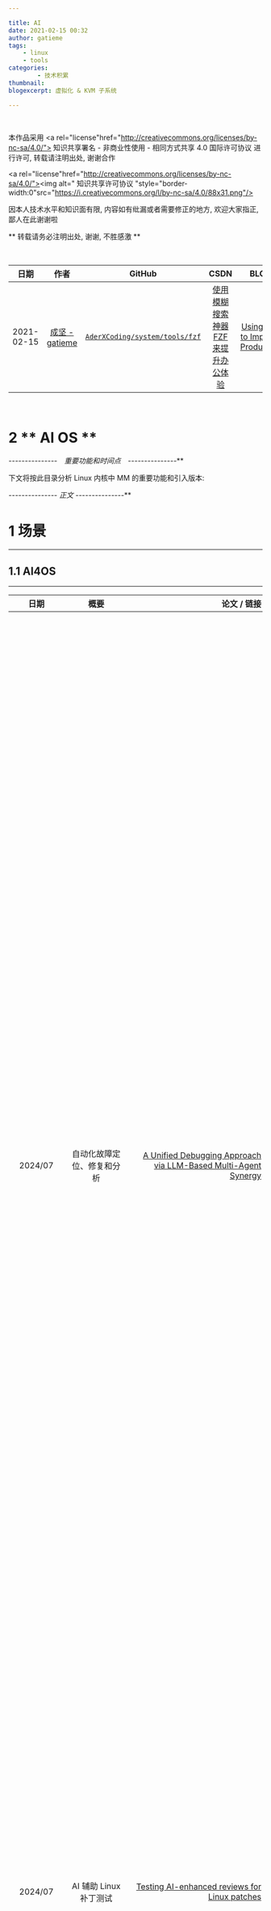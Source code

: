 ```yaml
---

title: AI
date: 2021-02-15 00:32
author: gatieme
tags:
    - linux
    - tools
categories:
        - 技术积累
thumbnail:
blogexcerpt: 虚拟化 & KVM 子系统

---
```


<br>

本作品采用 <a rel="license"href="http://creativecommons.org/licenses/by-nc-sa/4.0/"> 知识共享署名 - 非商业性使用 - 相同方式共享 4.0 国际许可协议 </a> 进行许可, 转载请注明出处, 谢谢合作

<a rel="license"href="http://creativecommons.org/licenses/by-nc-sa/4.0/"><img alt=" 知识共享许可协议 "style="border-width:0"src="https://i.creativecommons.org/l/by-nc-sa/4.0/88x31.png"/></a>

因本人技术水平和知识面有限, 内容如有纰漏或者需要修正的地方, 欢迎大家指正, 鄙人在此谢谢啦

** 转载请务必注明出处, 谢谢, 不胜感激 **

<br>

| 日期 | 作者 | GitHub| CSDN | BLOG |
| ------- |:-------:|:-------:|:-------:|:-------:|
| 2021-02-15 | [成坚 - gatieme](https://kernel.blog.csdn.net) | [`AderXCoding/system/tools/fzf`](https://github.com/gatieme/AderXCoding/tree/master/system/tools/fzf) | [使用模糊搜索神器 FZF 来提升办公体验](https://blog.csdn.net/gatieme/article/details/113828826) | [Using FZF to Improve Productivit](https://oskernellab.com/2021/02/15/2021/0215-0001-Using_FZF_to_Improve_Productivity)|


<br>

2   ** AI OS **
=====================




**-*-*-*-*-*-*-*-*-*-*-*-*-*-*-*　重要功能和时间点　-*-*-*-*-*-*-*-*-*-*-*-*-*-*-***





下文将按此目录分析 Linux 内核中 MM 的重要功能和引入版本:




**-*-*-*-*-*-*-*-*-*-*-*-*-*-*-* 正文 -*-*-*-*-*-*-*-*-*-*-*-*-*-*-***


# 1 场景
-------

## 1.1 AI4OS
-------

| 日期 | 概要 | 论文 / 链接 | 团队 | 描述 |
|:---:|:----:|----------:|:----:|:----:|
|  2024/07  | 自动化故障定位、修复和分析 | [A Unified Debugging Approach via LLM-Based Multi-Agent Synergy](https://arxiv.org/abs/2404.17153) | NA | 大型语言模型 (LLM) 在自动调试方面显示出了巨大潜力. 然而, 我们发现传统和基于 LLM 的调试工具面临着三个挑战: 1) 故障定位的上游不完美会影响下游的修复; 2) 处理复杂逻辑错误的不足; 3) 忽略程序上下文. 作者提出了第一个自动化的、统一的调试框架——FixAgent, 通过 LLM 代理协同作用. FixAgent 可以执行端到端的故障定位、修复和分析. LLM 可以从人类开发人员在调试中认可的通用软件工程原则中受益, 如 rubber duck debugging, 从而更好地理解程序功能和逻辑错误. 因此, 我们创建了三个受 rubber duck debugging 启发的设计来解决这些挑战. 它们是代理专业化和协同作用、关键变量跟踪和程序上下文理解, 这些要求 LLM 提供明确的解释, 并迫使它们关注关键的程序逻辑信息. 在广泛使用的 QuixBugs 数据集上的实验表明, FixAgent 正确修复了 80 个中的 79 个错误, 其中有 9 个以前从未被修复过. 即使没有故障位置信息和少于 0.6% 的采样时间, 它也比 CodeFlaws 上表现最佳的修复工具更可信地修补了 1.9 倍的缺陷. 平均而言, FixAgent 相对于使用不同 LLM 的基础模型平均增加了约 20% 的可信和正确的修复, 显示出我们设计的有效性. 此外, FixAgent 的正确率达到了惊人的 97.26%, 表明 FixAgent 有可能克服现有方法的过度拟合问题. |
| 2024/07 | AI 辅助 Linux 补丁测试  | [Testing AI-enhanced reviews for Linux patches](https://lwn.net/Articles/987319) | NA | 在 2024 年 7 月的 Netdev 0x18 大会上的一次演讲中, Brandeburg 概述了一个使用机器学习来审查包含发送到 netdev 邮件列表的补丁的电子邮件的实验. 大型语言模型(LLMs) 不会很快取代人工审阅者, 但它们可能是一个有用的补充, 可以帮助人类专注于更深入的审阅, 而不是简单的规则违规行为. 参见 [AI Enhanced Reviews for Linux Networking](https://netdevconf.info/0x18/docs/netdev-0x18-paper26-talk-slides/netdev_0x18_AI_Reviews.pdf) |
| 2025/09 || AI 辅助调度器 | [Towards Agentic OS: An LLM Agent Framework for Linux Schedulers](https://arxiv.org/abs/2509.01245) | 加州大学圣塔克鲁兹分校、上海科技大学等 | 内核的调度策略无法理解特定于应用程序的需求, 从而导致性能不佳. 实现介绍了 SchedCP 框架, 它使完全自主的 LLM 代理能够在没有人工参与的情况下安全高效地优化 Linux 调度器. 核心思想是, 挑战不仅在于应用更好的 LLM, 还在于构建一个解耦的控制平面, 将 AI 的语义推理角色("优化什么")与系统的执行角色("如何观察和行动")分开. SchedCP 作为模型上下文协议(MCP) 服务器实现, 提供了一个稳定的接口, 其中包含三个关键服务: 工作负载分析引擎、不断发展的调度器策略存储库和执行验证器, 用于验证所有 AI 生成的代码, 并在部署前通过静态和动态分析进行配置. sched-agent 是一个多 AGENT 系统, 可以自主分析工作负载, 合成自定义 eBPF 调度策略, 并通过 `sched_ext` 部署它们. 实现评估, 与朴素的代理方法相比, SchedCP 实现了高达 1.79 倍的性能提升和 13 倍的成本降低, 同时保持了较高的成功率. 通过弥合语义差距, SchedCP 使专家级系统优化民主化, 并代表着朝着创建真正自我优化、应用程序感知的作系统迈出的一步. 开源代码 [eunomia-bpf/schedcp](https://github.com/eunomia-bpf/schedCP). |
| 2025/07 |  AI 辅助调度 Load Balancing  | [LWN 2025/07/01, Improved load balancing with machine learning](https://lwn.net/Articles/1027096 | Free5GC | Ching-Chun("Jim") Huang 展示了其将 (本地) 机器学习应用于在复杂系统上调度器负载均衡的工作成果, [Improve Load Balancing with Machine Learning Techniques based on sched_ext Framework](https://static.sched.com/hosted_files/ossna2025/d2/Improve-Load-Balancing-With-Machine-Learning-Techniques-based-on-sched_ext.pdf). Free5GC 开发人员研究通过机器学习来改进调度器的负载均衡. 在此类系统上进行调度需要考虑许多输入维度; 此外, 调度程序还必须考虑每个任务的优先级、其 CPU 要求、到目前为止的虚拟运行时间以及最近的 CPU 使用模式. 必须考虑每个 CPU 上的负载, 以及 NUMA 距离、缓存共享和工作频率. 当然, 还有特定于工作负载的因素. 基于 scx_rusty 来尝试考虑所有这些参数并决定何时应该将任务从一个 CPU 移动到另一个 CPU. 它最初以数据收集模式运行, 查看迁移决策及其结果; 然后, 这些决策用于训练模型(在用户空间中), 该模型随后存储在 BPF 映射中. 然后, 调度程序可以在内核内使用此模型来做出负载平衡决策. 这些决策的结果会不断被测量并报告回用户空间, 从而随着时间的推移更新模型. 在使用最重要的内核编译基准测试的测试中, 该调度器的编译时间比 EEVDF 调度器缩短了 10%, 任务迁移的数量减少了 77%. Huang 总结了机器学习在这种情况下起作用的原因: 在这种复杂的环境中进行调度是一个模式识别问题, 而神经网络擅长这项任务. 调度程序能够平衡相互竞争的目标, 并自动针对新的架构和工作负载进行自我重新训练. 调度程序能够为每个迁移决策考虑 15 个单独的参数, 并根据结果调整其模型. [2025 Open Source Summit North America](https://events.linuxfoundation.org/open-source-summit-north-america), 参见 LWN 报道 [LWN 2025/07/01, Improved load balancing with machine learning](https://lwn.net/Articles/1027096), 代码 [scx_rusty](https://github.com/vax-r/scx/tree/scx_rusty_MLLB). |
| 2025/03 | AI 辅助 CPU/GPU 调频 | [An Intelligent Scheduling Approach on Mobile OS for Optimizing UI Smoothness and Power](https://dl.acm.org/doi/full/10.1145/3674910) | 提出了 MobiRL 一种基于强化学习的调度器, 用于智能地调整移动系统中的 CPU/GPU 频率, 以准确满足用户需求. MobiRL监测移动系统状态, 并通过执行 CPU/GPU 频率调整操作自主学习以优化用户界面的流畅度和功耗. 在最新交付的智能手机上的实验结果表明, MobiRL 在真实设备上的表现优于广泛使用的商业调度器——分别降低了 4.1% 的掉帧率和 42.8% 的功耗. 此外, 与使用 Q 学习进行 CPU 频率调度的研究相比, MobiRL 实现了最高 2.5% 的掉帧率降低, 并分别减少了 32.6% 的功耗. |
| 2025/03/25 | AI 辅助 CPU/GPU/DDR 调频 | [CRAVE: Analyzing Cross-Resource Interaction to Improve Energy Efficiency in Systems-on-Chip](https://dl.acm.org/doi/10.1145/3689031.3717498) | 提出了 CRAVE, 它利用学习到的设计特性来控制动态电压和频率调节. 在设计阶段, CRAVE 通过在三个主要移动系统组件(CPU内核、GPU和内存)的频率设置多元空间中采样, 为系统级芯片(SoC)确定最优的 DVFS 设置. 在运行时, CRAVE 以类似于当今操作系统内核中内置的现有简单调速器的方式监控资源利用率, 然后应用之前学习到的最优设置. 在两个真实的移动平台上实现了CRAVE: ODROID-XU4 和 NVIDIA Jetson TX2. 与最佳的内置 Linux 调速器相比, CRAVE 在 TX2 上将性能提高了20%, 同时能耗降低了 16%, 在 XU4 上也取得了类似的提升. 此外, 与最先进的应用驱动调速器相比, CRAVE 也表现出了一定的优势, 性能提高了 16%, 能耗节省了10%. |



## 1.2 OS4AI
-------

| 日期 | 概要 | 论文 / 链接 | 团队 | 描述 |
|:---:|:----:|----------:|:----:|:----:|
| 2025/09 | AgentOS | [LLM as OS, Agents as Apps: Envisioning AIOS, Agents and the AIOS-Agent Ecosystem](https://arxiv.org/abs/2312.03815) | NA | 本文设想了一个革命性的 AIOS-Agent 生态系统, 其中大型语言模型 (LLM) 充当 (人工) 智能操作系统 (IOS, 或 AIOS)——一个 "有灵魂" 的操作系统. 在此基础上, 开发了各种 LLM 基于 AI 代理的应用程序 (Agents, 或 AAP), 丰富了 AIOS-Agent 生态系统, 标志着传统 OS-APP 生态系统的范式转变. 作者设想 LLM 其影响将不仅限于人工智能应用层面, 相反, 它将彻底改变计算机系统、架构、软件和编程语言的设计和实现, 其特点是几个主要概念: LLM 操作系统 (系统级)、代理即应用程序 (应用程序级)、自然语言作为编程接口 (用户级) 和工具即设备 / 库 (硬件 / 中间件级). 我们首先介绍传统操作系统的架构. 然后, 我们通过 "LLMas OS(LLMOS)" 正式化 AIOS 的概念框架, 将 AIOS 与传统操作系统进行类比: LLM 将上下文窗口比作操作系统内核, 将上下文窗口比作内存, 将外部存储比作文件系统, 将硬件工具比作外围设备, 将软件工具比作编程库, 将用户提示比作用户命令. 随后, 我们引入了新的 AIOS-Agent 生态系统, 用户可以使用自然语言轻松编程 Agent 应用程序 (AAP), 使软件开发民主化, 这与传统的 OS-APP 生态系统不同. 在此之后, 我们将探索代理应用程序的多样化范围. 我们深入研究了单智能体和多智能体系统, 以及人机交互. 最后, 借鉴传统 OS-APP 生态的洞察, 提出了 AIOS-Agent 生态演进的路线图.  该路线图旨在指导未来的研究和开发, 建议 AIOS 及其代理应用程序的系统性进展. |
| 2025/08 | 用于可扩展的 MoE(混合专家)LLM 推理的高性能框架 | [Expert Kit: A Distributed, Expert-Centric Framework for MoE LLM Inference](https://gitee.com/openeuler/expert-kit) | openEuler | openEuler 提供的 专家工具包 (EK) 是一个用于可扩展的 MoE(混合专家)LLM 推理的高性能框架. EK 的愿景是在商用网络(例如 PCIe、TCP、RDMA) 上的异构硬件 (例如 CPU 和 GPU) 上提供专家并行性 (EP)的高效基础, 从而实现轻松部署和细粒度的专家级扩展.  |
| 2025/09 | decode 阶段自适应选择 CPU 核 | [MNN-AECS: Energy Optimization for LLM Decoding on Mobile Devices via Adaptive Core Selection](https://arxiv.org/abs/2506.19884) | NA | 分析显示, 受内存限制的 LLM 解码阶段在能耗中占主导地位, 然而, 大多数现有工作都集中在加速预填充阶段, 忽视了能效问题. 引入了自适应能效核心选择(AECS), 并将其集成到 MNN 中, 创建了能效版本 MNN-AECS, 这是首个无需 root 权限或操作系统修改即可实现能效 LLM 解码的引擎级系统解决方案. MNN-AECS 旨在通过动态选择低功耗 CPU 核, 在保持解码速度在可接受的减速阈值内的同时, 降低 LLM 解码的能耗. 作者在 5 款安卓设备和 2 款 iOS 设备上, 对 5 种不同规模的流行 LLM 进行了 MNN-AECS 评估. 与原始 MNN 相比, MNN-AECS 在所有 7 款设备和 4 个数据集上的平均能耗降低了 23%, 且速度没有减慢. 与其他引擎(包括 llama.cpp、executorch、mllm 和 MediaPipe)相比, MNN-AECS 平均能节省 39% 至 78% 的能耗, 并实现 12% 至 363% 的速度提升. |



# 2 模型
-------


## 2.1 模型结构
-------


[2025 年大模型与 Transformer 架构：重塑 AI 未来的科技革命](https://blog.csdn.net/lifetragedy/article/details/146948744)

[Mamba 详细介绍和 RNN、Transformer 的架构可视化对比](https://blog.csdn.net/deephub/article/details/136250003)

[机器之心 - 盘一盘，2017 年 Transformer 之后，LLM 领域的重要论文](https://www.jiqizhixin.com/articles/2025-06-29-4)


| 编号 | 结构 | 描述 |
|:---:|:---:|:----:|
|  1  | Transformer | NA |
|  2  | Mamba | 线性复杂度的新星 <br>Mamba 利用结构化空间状态对偶 (SSD/Structured Space-State Duality) 构建了一个稳健的理论框架, 使得原本为 Transformer 开发的算法和系统优化技术能够迁移应用于 SSM. Mamba 架构以其线性增长的低计算开销和硬件感知型算法, 在处理长序列数据方面表现出色, 显著提升了计算速度和性能. 与 Transformer 相比, Mamba 的计算开销随序列长度线性增长, 这使得它能够处理更长的文本序列, 同时大幅降低计算成本.<br> 在 A100 GPU 上, Mamba 使用扫描进行循环计算, 能够将计算速度提升 3 倍. 不过, Mamba 架构也存在一些问题, 如记忆丢失、难以泛化到不同任务、在复杂模式方面的表现不及基于 Transformer 的语言模型等. |
|  3  | RWKV | RNN 变体的新突破 <br>RWKV 是循环神经网络 (RNN) 的一个创新变体. 它的架构由一系列堆叠的残差块组成, 每个残差块包含具有循环结构的时间混合 (time-mixing) 和通道混合 (channel-mixing) 子块. RWKV 采用了动态状态演化(Dynamic State Evolution), 具备恒定的显存占用、恒定的推理生成速度以及 "无限" 的上下文长度, 完全不含自注意力机制.<br> 然而, RWKV 基底模型对提示词(prompt) 的格式非常敏感, 提示词的格式对生成结果有较大影响. 并且由于架构设计的原因, RWKV 模型在需要回顾的任务上表现较弱. |
|  4  | Hyena | 高效低复杂度的全新尝试 <br>Hyena 由两个高效的二次基元递归定义的算子, 交织隐式参数化的长卷积和数据控制的门控组成, 构建了一个高效、灵活且计算复杂度低的注意力替代算法. Hyena 的时间复杂度为 O(n*log(n)), 远低于 Transformer 的 O(n²).<br> 在实际应用中, Hyena 能够显著缩小与注意力机制的差距. 当序列长度为 64K 时, Hyena 算子的速度是高度优化注意力的 100 倍. 不过, Hyena 运算不支持 Mas, ，这使得使用 Hyena 架构进行生成式预训练建模时不够灵活. |
|  5  | Difussion | Difussion Language Model  |


### 2.1.1 Transformer
-------




| 编号 | 日期 | 模型 | 团队 | 详情 |
|:---:|:---:|:----:|:---:|:----:|
|  1  | 2025/08/12 | [Lumina-mGPT 2.0](https://github.com/Alpha-VLLM/Lumina-mGPT-2.0) | 上海人工智能实验室 | [Lumina-mGPT 2.0: Stand-Alone AutoRegressive Image Modeling](https://arxiv.org/pdf/2507.17801), 上海人工智能实验室等团队提出 Lumina-mGPT 2.0, 一款独立的、仅使用解码器的自回归模型, 统一了包括文生图、图像对生成、主体驱动生成、多轮图像编辑、可控生成和密集预测在内的广泛任务. 参见 机器之心报道 [机器之心 - 自回归模型华丽复兴，媲美顶尖扩散模型](https://www.jiqizhixin.com/articles/2025-08-12). |

#### 2.1.1.1 模型汇总
-------

[Mooncake: Kimi's KVCache-centric Architecture for LLM Serving](https://arxiv.org/abs/2407.00079)
[如何利用 Kimi 解读 Kimi 的 KVCache 技术细节](https://blog.csdn.net/kunpengtingting/article/details/140202126)

[Attention is All you Need 全文翻译](https://zhuanlan.zhihu.com/p/682007654)
[Transformer 架构自然语言处理文献综述](https://book.douban.com/review/15817600)
[Transformer models: an introduction and catalog](https://arxiv.org/abs/2302.07730)


[大模型思维链 (Chain-of-Thought) 技术原理](https://www.zhihu.com/tardis/bd/art/629087587)
[【LLM 系列 - 07】Chain-of-Thought Prompting Elicits Reasoning in Large Language Models](https://zhuanlan.zhihu.com/p/616838483)
[LLM 之 Prompt 工程技能总结](https://zhuanlan.zhihu.com/p/692618896)


[LLMs-Agent 论文: PAL, 2023, Luyu Gao et al., CMU](https://zhuanlan.zhihu.com/p/664408840)


[LLM 自省系列 (1)ReAct: Synergizing Reasoning and Acting in Language Model](https://zhuanlan.zhihu.com/p/650686547)
[[论文笔记]REACT: SYNERGIZING REASONING AND ACTING IN LANGUAGE MODELS](https://blog.csdn.net/yjw123456/article/details/139102046)


[大语言模型宇宙 - 大模型架构配置概况](https://github.com/mannaandpoem/AGIDreamFactory)

#### 2.1.1.2 云侧大模型
-------


#### 2.1.1.3 端侧大模型
-------

| 编号 | 模型 | 团队 | 详情 | 实例 |
|:----:|:----:|:---:|:---:|:---:|
|  1  | Apple Intelligence | Apple | [Apple Intelligence Foundation Language Models](https://arxiv.org/abs/2407.21075), [苹果 Private Cloud Compute: 云端 AI 隐私技术的新前沿 (翻译版)](https://zhuanlan.zhihu.com/p/703584080) |
|  2  | Gemma-2-2B | Google DeepMind | NA | NA | [aistudio.google](https://aistudio.google.com/app/prompts/new_chat?model=gemma-2-2b-it), [HuggingFace](https://huggingface.co/collections/google/gemma-2-2b-release-66a20f3796a2ff2a7c76f98f), [HuggingFace/mlc-ai](https://huggingface.co/spaces/mlc-ai/webllm-simple-chat), [mlc-ai/deploy/android](https://llm.mlc.ai/docs/deploy/android.html)
|  3  | Phi-2 | NA | NA | NA |
|  4  | MiNiCPM-2B | NA | NA | NA |
|  5  | Qwen2-1.5B | NA | NA | NA |


### 2.1.2 Mamba
-------


### 2.1.3 RWKV
-------


### 2.1.4 Hyena
-------


### 2.1.5 Difussion
-------


[Diffusion LLMs (dLLMs): Introducing a New Generation of LLMs](https://markovate.com/diffusion-llms)

| 编号 | 日期 | 模型 | 团队 | 详情 |
|:---:|:---:|:----:|:---:|:----:|
|  1  | 2025/02/14 | [LLaDA-8B](https://ml-gsai.github.io/LLaDA-demo) | ml-gsai | 参见论文 [Large Language Diffusion Models](Large Language Diffusion Models](https://arxiv.org/abs/2502.09992), [论文 | 2025 | 论文综述：大型语言扩散模型(LLDM)](https://mp.weixin.qq.com/s/W8lLo6BI1xKkj_1HfiH5pg) |
|  2  | 2025/03/02 | [Mercury](https://www.inceptionlabs.ai/introducing-mercury) | Inception Labs | [扩散模型驱动的下一代 LM 范式：Diffusion LLM - Mercury，“飞一般的生成速度”](https://zhuanlan.zhihu.com/p/26844666590) |
|  3  | 2025/03/06 | GIDD | NA | [Generalized Interpolating Discrete Diffusion](https://arxiv.org/abs/2503.04482), [AI 自我纠错，Diffusion 超越自回归！质量提升 55%，已达理论证据下界](https://mp.weixin.qq.com/s/pu2NmYixfwZq94qFDBZ_YQ) |
|  4  | 2025/03/12 | [BD3-LMs](https://m-arriola.com/bd3lms/) | Cornell Tech | 论文 [Block Diffusion: Interpolating Between Autoregressive and Diffusion Language Models](https://arxiv.org/abs/2503.09573), [爆火 Block Diffusion 引发 LLM 架构变革？自回归 + 扩散模型完美结合 | ICLR 2025](https://zhuanlan.zhihu.com/p/32576344984) |
|  5  | 2025/04/02 | [Dream-7B](https://hkunlp.github.io/blog/2025/dream/) | University of Hong Kong<br>Huawei Noah’s Ark Lab | 参见 GitHub [HKUNLP/Dream](https://github.com/HKUNLP/Dream) |
|  6  | 2025/04/12 | [D1](https://dllm-reasoning.github.io) | UCLA<BR>Meta AI | [dllm-reasoning/d1](https://github.com/dllm-reasoning/d1), 参见论文 [d1: Scaling Reasoning in Diffusion Large Language Models via Reinforcement Learning](https://arxiv.org/abs/2504.12216) |
|  7  | 2024/10/24 | [SMDM](https://github.com/ML-GSAI/SMDM) | ML-GSAI | [Scaling up Masked Diffusion Models on Text](https://arxiv.org/abs/2410.18514) |
|  8  | 2024/10/24 | [Seed Diffusion](https://seed.bytedance.com/seed_diffusion) | ML-GSAI | [技术报告](https://lf3-static.bytednsdoc.com/obj/eden-cn/hyvsmeh7uhobf/sdiff_updated.pdf)<br>[项目地址](https://seed.bytedance.com/seed_diffusion)<br>[体验链接](https://studio.seed.ai/exp/seed_diffusion)<br>[量子位 - 字节 Seed 发布扩散语言模型，推理速度达 2146 tokens/s，比同规模自回归快 5.4 倍](https://qbitai.com/2025/08/316722.html) |
|  9  | 2025/08/08 | [DAEDAL](https://github.com/Li-Jinsong/DAEDAL) |[Beyond Fixed: Variable-Length Denoising for Diffusion Large Language Models](https://arxiv.org/abs/2508.00819) | 当前 DLLM 存在着在推理时必须采用预设固定长度的限制, 对于不同任务都需要专门调整才能达到最优效果.<br> 为了解决这一本质的问题, 香港中文大学 MMLab, 上海 AI 实验室等提出 DAEDAL, 赋予 DLLM 可以根据问题的具体情况自主调整回答长度的能力, 弥补了 DLLM 与自回归 LLM 的关键差距, 为更灵活、高效、强大的扩散大语言模型打下了基石.<br>DAEDAL 作为一种 Training Free 的去噪策略, 从一个统一且很短的初始长度开始, 让模型根据自己的需求在生成中调节长度, 动态扩展, 达到了和现有去噪策略在每个评测基准上精心调整生成长度得到的最佳性能相当的表现, 有时甚至更胜一筹. 参见 [机器之心 -- 扩散 LLM 推理新范式：打破生成长度限制，实现动态自适应调节](https://www.jiqizhixin.com/articles/2025-08-08-5). |
|  10 | 2025/08/14 | [Discrete Diffusion Forcing(D2F)](https://arxiv.org/abs/2508.09192) | 上海交通大学 DENG Lab 联合 UCSD | [D2F：首个推理速度超过自回归的开源扩散语言模型](https://zhuanlan.zhihu.com/p/1939283118306604733) |
|  11 | 2025/09/14 | [LLaDA-MoE-7B](https://huggingface.co/inclusionAI/LLaDA-MoE-7B-A1B-Base) | 蚂蚁&人大 | [扩散语言模型也有 MoE 版本了！蚂蚁&人大从头训练 LLaDA-MoE，即将完全开源 ｜ 机器之心](https://www.bestblogs.dev/article/e6ee1e), LLaDA-MoE 有两个版本: 基础模型版 LLaDA-MoE-7B-A1B-Base 和指令微调版 LLaDA-MoE-7B-A1B-Instruct. |

## 2.2 稠密模型与稀疏模型
-------


### 2.2.1 MoE
--------


MoE(Mixed Expert Models), 即混合专家模型, 首次在 1991 年的论文 [Adaptive Mixture of Local Experts](https://www.cs.toronto.edu/~hinton/absps/jjnh91.pdf) 提出 MoE.

[群魔乱舞：MoE 大模型详解](https://www.zhihu.com/tardis/bd/art/677638939)

[【论文阅读】MOE，《OUTRAGEOUSLY LARGE NEURAL NETWORKS: THE SPARSELY-GATED MIXTURE-OF-EXPERTS LAYER》](https://blog.csdn.net/bylander/article/details/138139345)

[【论文速读】MOD，《Mixture-of-Depths: Dynamically allocating compute in transformer-based language models》](https://blog.csdn.net/bylander/article/details/139536003)

[Mixture of Depths 论文解读](https://zhuanlan.zhihu.com/p/691324301)

[OLMoE](https://github.com/allenai/OLMoE)

[Mixture of Lookup Experts](https://arxiv.org/abs/2503.15798) 由于 MoE 会动态选择 experts, 因此所有 EA 都需要加载到 VRAM 中. 它们的大参数大小仍然限制了部署, 而卸载 (仅在需要时将专家加载到 VRAM) 会显著增加推理延迟. 为了解决这个问题, 我们提出了 Mix of Lookup Experts(MoLE), 这是一种新的 MoE 架构, 在通信和 VRAM 使用方面都非常高效. 在 MoLE 中, 专家在训练期间是前馈网络(FFN), 将嵌入层的输出作为输入. 在推理之前, 这些专家可以重新参数化为查找表(LUT), 该查找表根据输入 ID 检索专家输出, 并卸载到存储设备. 因此, 我们不需要在推理过程中执行专家计算. 相反, 我们根据输入 ID 直接检索 EA 的计算结果并将其加载到 VRAM 中, 因此由此产生的通信开销可以忽略不计. 实验表明, 在相同的 FLOPs 和 VRAM 使用量下, MoLE 实现了与密集模型相当的推理速度, 并且在专家卸载的情况下明显快于 MoE, 同时保持与 MoE 相当的性能.

### 2.2.2 稀疏化
-------

[【ICDE 2022】阿里发布稀疏模型训练框架 HybridBackend, 单位成本下训练吞吐提升至 5 倍](https://blog.csdn.net/weixin_48534929/article/details/124661176)


#### 2.2.2.1 动态剪枝
-------

| 编号 | 技术 | 团队 | 介绍 |
|:---:|:----:|:---:|:---:|
|  1  | [D-LLM: A Token Adaptive Computing Resource Allocation Strategy for Large Language Models](https://blog.csdn.net/paixiaoxin/article/details/145521305) | Huawei | 本文提出了一种名为 D-LLM 的新型动态推理机制, 旨在为大型语言模型 (LLMs) 自适应地分配计算资源. 当前, LLMs 对每个词元的处理是等同的, 但作者认为并非所有词语都同等重要, 某些词语在简单问题中并不需要过多的计算资源. D-LLM 通过为每个 Transformer 层设计动态决策模块, 决定是否执行或跳过该层, 从而提高推理速度. 此外, 本文还提出了一种有效的驱逐策略, 以解决跳过层时 KV 缓存缺失的问题. 实验结果表明, D-LLM 在问答、摘要和数学解题任务中可减少高达 45% 的计算成本和 KV 存储, 在常识推理任务中可减少 50%, 且性能未受影响. |
|  2  | [Mixture-of-Recursions: Learning Dynamic Recursive Depths for Adaptive Token-Level Computation](https://arxiv.org/abs/2507.10524) | KAIST、谷歌 DeepMind 等 | 提出了一种在统一的架构中, MoR 同时实现了三种效率优化 <br>1. 参数共享: 通过共享权重压缩参数量, 减小模型体积, 如同让模型学会 "一法通、万法通";<br>2. 自适应计算: 不对所有 token 一视同仁, 让模型根据任务的难易度动态调整计算量 (推理时递归的深度)，好比 "好钢用在刀刃上", 通过小型路由器, 会为每个 token 的隐藏状态打分, 仅高分 token 的会继续循环, 其余的则提前退出. 简单 Token(比如标点, 常见字" 的 "," 在 "等) 仅需单次递归即可推出, 复杂 Token(比如数学符号, 专业术语等)会递归多层进行计算, 通过动态路由机制, MoR 让模型真正实现了「千人千面」的计算: 每个 Token 都能根据自己的实际需求, 获得恰到好处的「思考」深度, 从而大幅削减了不必要的计算开销.<br>3. 通过智能缓存减少内存开销: KV 缓存是 Transformer 推理时的内存大户, 尤其是在处理长序列和进行大批量推理时. 在动态深度模型中, 由于 Token 可能在不同深度退出, 如何确保缓存的一致性和效率, MoR 设计了两种针对性的 KV 缓存策略, 为不同的部署场景提供了灵活的选择. 无论是追求极致精度与批处理量, 还是追求极致内存节省与预填充速度, MoR 都能提供相应的优化方案.<br>[知乎 - 新智元 - Transformer 终结者！谷歌 DeepMind 全新 MoR 架构问世，新一代魔王来了](https://zhuanlan.zhihu.com/p/1929192855898951941)<br>[知乎 - tomsheep-MoR：共享 + 路由 + 缓存，递归混合模型为 LLM 瘦身](https://zhuanlan.zhihu.com/p/1929159784982086816)<br>[知乎 - 北方的郎 - 混合递归（MoR）：让大模型“量体裁衣”，为每个词元智能分配思考深度](https://zhuanlan.zhihu.com/p/1929175581800506290)<br>[github/mixture_of_recursions](https://github.com/raymin0223/mixture_of_recursions) |
|  3  | [CLONE: Customizing LLMs for Efficient Latency-Aware Inference at the Edge](https://arxiv.org/abs/2506.02847) | 澳门大学 | 边缘设备通常存在存储空间有限、计算能力弱等问题, 导致无法直接运行复杂语言模型. CLONE (Customizing LLMs for Efficient Latency-Aware Inference at the Edge) 是 澳门大学 团队开发的一种算法 - 硬件协同设计系统, 旨在解决在边缘设备上部署大型语言模型 (LLMs) 时面临的存储、计算资源限制问题. 该系统通过优化模型结构和硬件加速器设计, 平衡了延迟、能耗与模型精度, 并已在两种通用边缘平台上进行验证. 技术方案包括:<br>1. 硬件感知的模型剪枝优化: 通过剪枝、量化等技术减少模型体积和计算复杂度, 同时保持模型性能.<br>2. 硬件加速: 采用 28nm 工艺的专用硬件加速器, 进一步提升运算效率.<br>3. 在线延迟感知推理: 在算法层面融入实时优化和能量管理机制, 确保在低延迟场景中稳定运行. 使用基于请求的 MoE 路由器动态配置 Lora, 通过层间 DVFS 有效优化能效.




## 2.3 模型压缩和量化
-------


[一文弄懂模型知识蒸馏、剪枝、压缩、量化](https://blog.csdn.net/RuanJian_GC/article/details/128841124)

| 技术 | 描述 |
|:---:|:---:|
| 量化 | 类似 "量子级别的减肥", 神经网络模型的参数一般都用 float32 的数据表示, 但如果我们将 float32 的数据计算精度变成 int8 的计算精度. 则可以牺牲一点模型精度来换取更快的计算速度. |
| 蒸馏 | 类似 "老师教学生", 使用一个效果好的大模型指导一个小模型训练, 因为大模型可以提供更多的软分类信息量, 所以会训练出一个效果接近大模型的小模型. [详解 4 种模型压缩技术、模型蒸馏算法](https://zhuanlan.zhihu.com/p/638092734) |
| 剪裁 | 类似 "化学结构式的减肥", 将模型结构中对预测结果不重要的网络结构剪裁掉, 使网络结构变得更加 "瘦身". 比如, 在每层网络, 有些神经元节点的权重非常小, 对模型加载信息的影响微乎其微. 如果将这些权重较小的神经元删除, 则既能保证模型精度不受大影响, 又能减小模型大小. 参见 [论文总结 - 模型剪枝](https://xmfbit.github.io/2018/10/03/paper-summary-model-pruning/) |
| 神经网络架构搜索(NAS) | 类似 "化学结构式的重构", 以模型大小和推理速度为约束进行模型结构搜索, 从而获得更高效的网络结构. 参见 [一文详解神经网络结构搜索(NAS)](https://zhuanlan.zhihu.com/p/73785074). |






# 3 推理框架
-------


## 3.1 推理框架汇总
-------

[大模型推理框架概述](https://zhuanlan.zhihu.com/p/659792625)

[大模型推理部署：LLM 七种推理服务框架总结](https://blog.csdn.net/m0_59596990/article/details/135311245)

[29 种本地部署大模型和调用的工具平台分类与总结](https://blog.csdn.net/l35633/article/details/138379452)

[phoronix, 2024/12/07, Llamafile 0.8.17 Brings New Web UI For This Easy-To-Distribute AI LLM Framework](https://www.phoronix.com/news/Llamafile-7-Released)


### 3.1.1 推理引擎框架
-------

| 编号 | 推理框架 | 团队 | 介绍 |
|:---:|:-------:|:---:|:---:|
| 1 | [vLLM](https://github.com/vllm-project/vllm) | UC Berkeley | vLLM 是一个开源的大模型推理加速框架, 通过 PagedAttention 高效地管理 attention 中缓存的张量, 实现了比 HuggingFace Transformers 高 14-24 倍的吞吐量. PagedAttention 是 vLLM 的核心技术, 它解决了 LLM 服务中内存的瓶颈问题. 传统的注意力算法在自回归解码过程中, 需要将所有输入 Token 的注意力键和值张量存储在 GPU 内存中, 以生成下一个 Token. 这些缓存的键和值张量通常被称为 KV 缓存. [vLLM(二) 架构概览](https://zhuanlan.zhihu.com/p/681716326) |
| 2 | [Text Generation Inference(TGI)](https://github.com/huggingface/text-generation-inference) | HuggingFace | Text Generation Inference(TGI) 是 HuggingFace 推出的一个项目, 作为支持 HuggingFace Inference API 和 Hugging Chat 上的 LLM 推理的工具, 旨在支持大型语言模型的优化推理.  |
| 3 | [FasterTransformer](https://github.com/NVIDIA/FasterTransformer) | NVIDIA | NVIDIA FasterTransformer (FT) 是一个用于实现基于 Transformer 的神经网络推理的加速引擎. 它包含 Transformer 块的高度优化版本的实现, 其中包含编码器和解码器部分. 使用此模块, 您可以运行编码器 - 解码器架构模型 (如：T5)、仅编码器架构模型 (如：BERT) 和仅解码器架构模型 (如: GPT) 的推理. FT 框架是用 C++/CUDA 编写的, 依赖于高度优化的 cuBLAS、cuBLASLt 和 cuSPARSELt 库, 这使您可以在 GPU 上进行快速的 Transformer 推理.  |
| 4 | [DeepSpeed-Mll](https://github.com/microsoft/DeepSpeed-MII) | MicroSoft | DeepSpeed-MII 是 DeepSpeed 的一个新的开源 Python 库, 旨在使模型不仅低延迟和低成本推理, 而且还易于访问.  |
| 5 | [FlexFlow Server](https://github.com/flexflow/FlexFlow) | Leland Stanford Junior University | 一个开源编译器和分布式系统, 用于低延迟、高性能 LLM 服务.  |
| 6 | [LMDeploy](https://github.com/InternLM/lmdeploy) |  [MMDeploy](https://github.com/open-mmlab/mmdeploy) 和 [MMRazor](https://github.com/open-mmlab/mmrazor) 团队联合开发 | 一个 C++ 和 Python 库, 用于使用 Transformer 模型进行高效推理. |
| 7 | [CTranslate2](https://github.com/OpenNMT/CTranslate2) | OpenNMT | 一个快速推理引擎, 适用于 Transformer 模型, 提供高效的推理能力和性能优化技术. 在本文中, 我们将探索与 CTranslate2 相关的关键功能、模型类型、安装过程、基准测试以及其他资源. |
| 8 | OpenLLM | OpenLLM | 用于在生产中操作大型语言模型 (LLM) 的开放平台. 为核心模型添加 adapter 并使用 HuggingFace Agents, 尤其是不完全依赖 PyTorch |
| 9 | Ray Serve | NA | 一个可扩展的模型服务库, 用于构建在线推理 API. Serve 与框架无关, 因此你可以使用单个工具包来服务深度学习模型中的所有内容. 稳定的 Pipeline 和灵活的部署, 它最适合更成熟的项目 |
| 10 | MLC LLM | NA | MLC LLM 是一种通用部署解决方案. 可在客户端 (边缘计算), 例如 Android 或 iPhone 平台上, 本地部署 LLM. [MLC LLM：将 LLMs 部署到消费类硬件的优势、挑战以及解决方案](https://blog.csdn.net/FrenzyTechAI/article/details/132340135) |
| 11 | [PaddlePaddle/Anakin](https://github.com/PaddlePaddle/Anakin) | BaiDu | 一个高性能的跨平台推理引擎, 可以在 x86 CPU, ARM, NVIDIA GPU, AMD GPU, 比特大陆以及寒武纪等设备上运行. |
| 12 | [mllm](https://github.com/UbiquitousLearning/mllm) | [UbiquitousLearning](https://ubiquitouslearning.github.io/mllm_website) | 一个快速轻量级的多模态 LLM 推理引擎, 适用于移动和边缘设备, C/C++ 实现, 无任何其他依赖, 并针对多模态比如 fuyu-8B 进行了优化, 支持 ARM NEON 和 x86 AVX2 加速, 以及 4BIT 和 8BIT 整数量化. |
| 13 | [XiaoMi/Mace](https://github.com/XiaoMi/mace) | 小米 | MACE (Mobile AI Compute Engine) 是一个针对移动异构计算平台优化的深度学习推理框架. 它专注于以下目标: 性能、功耗、响应性、内存使用和库体积、模型保护以及平台覆盖. MACE 支持 TensorFlow、Caffe 和 ONNX 等多种模型格式, 并提供了丰富的示例和文档. |
| 14 | [Google-AI-Edge/litert](https://github.com/google-ai-edge/LiteRT) | Google Ai Edge | LiteRT(原名 TensorFlow-Lite) 是 Google 开源的高性能端侧 AI 运行时 |
| 15 | [AliBaBa/MNN](https://github.com/alibaba/MNN) | AliBaBa | MNN 是一个高效轻量级的深度学习框架, 在阿里巴巴的关键业务场景中得到广泛应用. 它支持深度学习模型的推理和训练, 在设备上具有业界领先的性能. MNN 还提供了一系列工具, 包括模型转换、压缩、表达式计算等功能. |
| 16 | [Tencent/TNN](https://github.com/Tencent/TNN) | Tencent | TNN 是由腾讯优图实验室和广影实验室开发的一个跨平台、高性能的深度学习推理框架. 它具有跨平台能力、高性能、模型压缩和代码裁剪等多项优秀特性. TNN 在原有的 ncnn 和 Rapidnet 框架基础上, 进一步加强了对移动设备的支持和性能优化, 同时也借鉴了业界主流开源框架的高性能和良好扩展性特点, 扩展了对 X86 和 NV GPU 的支持. TNN 已经被应用于腾讯移动 QQ、微视、Pitu 等多个应用中. |
| 17 | [Paddle-Lite](https://github.com/PaddlePaddle/Paddle-Lite) | [PaddlePaddle](https://www.paddlepaddle.org.cn/lite) | Paddle Lite 面向端侧场景的轻量化推理引擎 Paddle Lite, 可以实现飞桨模型在 x86/ARM 平台下多种 OS 内的高效部署, 同时支持在 10 种以上的 GPU/NPU 异构后端上进行推理加速和混合调度. 是一个高性能、轻量级、灵活性强且易于扩展的深度学习推理框架, 定位于支持包括移动端、嵌入式以及边缘端在内的多种硬件平台. 它提供了简单易用的部署流程, 支持多种硬件平台和多种编程语言, 并且具有优秀的加速、优化策略及实现. |
| 18 | [uTensor]() | NA | NA |
| 19 | Core ML | Apple | NA |
| 20 | MediaPipe | Google |

### 3.1.2 推理加速库
-------


| 编号 | 加速框架 | 团队 | 介绍 |
|:---:|:-------:|:---:|:---:|
| 1 | [ARM-software/CMSIS-NN](https://github.com/ARM-software/CMSIS-NN) | ARM | CMSIS-NN 是一个高性能的神经网络内核软件库, 旨在最大化 Arm Cortex-M 处理器上神经网络的性能并最小化内存占用. 它遵循 TensorFlow Lite for Microcontrollers 的 INT8 和 INT16 量化规范, 与 TensorFlow Lite 参考内核完全一致. 该库提供了针对不同 Arm 处理器架构的优化实现, 包括纯 C、 DSP 扩展和 MVE 扩展等. |
| 2 | [SNPE](https://www.qualcomm.com/developer?redirect=qdn) | Qualcomm Snapdragon | SNPE 是 Qualcomm Snapdragon Neural Processing Engine 的简称. SNPE 是神经网络在骁龙平台上推理的开发套件, 方便开发者在使用高通芯片的设备上加速 AI 应用. 支持的模型框架: TensorFlow, CAFFE, ONNX, TensorFlowLite. 比如 [SNPE_Tutorial](https://github.com/gesanqiu/SNPE_Tutorial) |
| 3 | [PX4/eigen](https://github.com/PX4/eigen) | PX4 | Eigen 是一个 C++ 模板库, 用于线性代数: 矩阵、向量、数值求解器和相关算法. 它提供了一个高效、灵活和易于使用的接口, 适用于各种应用程序.|
| 4 | [Google/XNNPACK](https://github.com/google/XNNPACK) | Google | XNNPACK 是一个针对 ARM、x86、WebAssembly 和 RISC-V 平台的高度优化的神经网络推理解决方案. 它不是直接面向深度学习从业者和研究人员使用的, 而是为诸如 TensorFlow Lite、TensorFlow.js、PyTorch、ONNX Runtime 和 MediaPipe 等高级机器学习框架提供低级性能原语, 以加速它们的推理性能. |
| 5 | [OpenBLAS](https://github.com/OpenMathLib/OpenBLAS) | OpenBLAS | 开源的 CPU 线性代数库，支持多线程和 SIMD 加速, 广泛应用于科学计算和深度学习框架(如 PyTorch). |
| 6 | [Intel MKL(Math Kernel Library)]() | NA | 针对 Intel CPU 优化的数学计算库, 支持矩阵运算、FFT 等. 在 Intel 平台上性能优于 Eigen. |
| 7 | [Arm Compute Library](https://github.com/ARM-software/ComputeLibrary) | ARM | Arm CPU/GPU 的加速库, 支持图像处理和机器学习算子. 针对 Cortex-A/Cortex-M 优化, 兼容 CMSIS-NN46. |
| 8 | [CuPy](https://github.com/cupy/cupy) | NA | 基于 NVIDIA GPU 的数值计算库，语法兼容 NumPy. 替代部分 Eigen 功能, 适合 GPU 加速场景. |
| 9 | [neon](https://github.com/NervanaSystems/neon) | Intel | neon 是英特尔公司开源的深度学习框架, 致力于在各种硬件上提供最佳性能. 它设计简单易用, 并且具有可扩展性. |
| 10 | [lapack](https://github.com/Reference-LAPACK/lapack) | NA | LAPACK 是一个用于解决常见数值线性代数问题的 Fortran 子程序库. 它是一个免费提供的软件包, 可以包含在商业软件包中. LAPACK 包含了 Fortran 源代码、测试程序、基本线性代数子程序 (BLAS) 的 Fortran 参考实现, 以及 CBLAS 和 LAPACKE 的 C 接口. |
| 11 | [Tencent/ncnn](https://github.com/Tencent/ncnn) | Tencent | ncnn 是一个为手机端极致优化的高性能神经网络前向计算框架. 它从设计之初就深入考虑了手机端的部署和使用. ncnn 无第三方依赖、跨平台, 在手机端 CPU 上的速度快于目前所有已知的开源框架. 开发者可以轻松将深度学习算法移植到手机端高效执行, 开发出人工智能 APP, 将 AI 带到用户的指尖. ncnn 目前已在腾讯多款应用中使用, 如 QQ、Qzone、微信、天天 P 图等. |

## 3.2 推理加速
-------


[知乎 --LLM 推理加速技术简介](https://zhuanlan.zhihu.com/p/691360124)

[bilibili-- 如何将大模型与小模型结合？这 8 种常用策略必看！附 17 篇案例论文和代码](https://www.bilibili.com/opus/887920175625535524)

[知乎 -- 刀刀宁聊大模型推理 -- 笔记：学习推理加速半年之总结与迷思](https://zhuanlan.zhihu.com/p/704938096)

[知乎 - 锦年 - 全面解析 LLM 推理优化：技术、应用与挑战](https://zhuanlan.zhihu.com/p/18736565021)

### 3.2.1 KV Cache 压缩
-------

[SnapKV: LLM 在生成内容之前就知道您在寻找什么](https://blog.csdn.net/qq_36931982/article/details/139118015)

[MiniCache 和 PyramidInfer 等 6 种优化 LLM KV Cache 的最新工作](https://www.51cto.com/aigc/913.html)

[PyramidKV 学习资料汇总 - 动态 KV 缓存压缩技术](https://blog.csdn.net/m0_56734068/article/details/142382328)

[大模型推理加速：KV Cache Sparsity(稀疏化)方法](https://zhuanlan.zhihu.com/p/701580870)

[聊聊大模型推理中的 KVCache 之异构缓存](https://zhuanlan.zhihu.com/p/714288577)

[聊聊大模型推理中的 KVCache 压缩](https://zhuanlan.zhihu.com/p/708946312)


### 3.2.2 稀疏感知推理加速
-------

[论文笔记：DejaVu、LLM in Flash、PowerInfer](https://zhuanlan.zhihu.com/p/675585887)

[苹果极致 LLM 端侧方案：LLM in a flash](https://zhuanlan.zhihu.com/p/673775476)

### 3.2.3 首 Token 时延优化
-------

[[Prefill 优化][万字]🔥原理 & 图解 vLLM Automatic Prefix Cache(RadixAttention): 首 Token 时延优化](https://zhuanlan.zhihu.com/p/693556044)

### 3.2.4 投机解码
-------


#### 3.2.4.1 投机解码算法分析
-------

[论文导读 | 投机解码加速模型推理](https://zhuanlan.zhihu.com/p/698333087)

[大模型推理妙招—投机采样(Speculative Decoding)](https://zhuanlan.zhihu.com/p/651359908)

[最全 LLM 自投机算法汇总](https://zhuanlan.zhihu.com/p/706111755)

[LLM 推理提速 2.8 倍，CMU 清华姚班校友提出「投机式推理」引擎 SpecInfer，小模型撬动大模型高效推理](https://www.jiqizhixin.com/articles/2023-05-30-3)

[知乎 - LLM 推理加速新范式！推测解码（Speculative Decoding）最新综述](https://zhuanlan.zhihu.com/p/678404136)

[知乎 - 投机采样（Speculative Decoding），另一个提高 LLM 推理速度的神器（三）](https://zhuanlan.zhihu.com/p/681401656)

[知乎 - 刀刀宁 - 聊聊大模型推理服务之投机推理](https://zhuanlan.zhihu.com/p/699166575)

[知乎 - hemingkx - 推测解码（Speculative Decoding）哪家强？-- 最新评测基准 Spec-Bench 分享](https://zhuanlan.zhihu.com/p/683995502)

[知乎 - 有没有 speculative decoding 的综述？](https://www.zhihu.com/question/657854511)



| 编号 | 时间 | 文章 | 描述 |
|:---:|:----:|:---:|:----:|
|  1  | 2025/07/04 | [知乎 - Se7en - Speculative Decoding 推测解码方案详解](https://zhuanlan.zhihu.com/p/1920447613800547342) | 本文是 LLM 推理系列的第 4 篇, 介绍 Speculative Decoding 推测解码方案详解, 详细介绍了 EAGLE、Medusa、Lookahead 等主流的 Speculative Decoding 方案. |
|  2  | NA | [从 EAGLE-3 看 Tokenizer 对投机解码的影响](https://zhuanlan.zhihu.com/p/1916965162755285553) | EAGLE3 能带来如此高的加速比，除了它本身优秀的草稿模型和验证机制外，是不是还有其他 “玄机”？不同模型对不同语言的 tokenizer 优化程度不同, 导致它们在多语言场景下的表现差异. Vicuna 的 Tokenizer 在不同语言中普遍呈现出较细的粒度; 从“每步接受多少 Token” 的指标上来看是其他模型的 1.5~2 倍. |
|  3  | 2025/05/24 | [大模型推理 & memory bandwidth bound (4) - Speculative Decoding](https://zhuanlan.zhihu.com/p/1899508608909162422) | 本篇讲解了 Speculative Decoding 的原理, 即以近似模型输出建议 tokens, 目标模型对齐进行并行验证的方式对模型推理进行了加速; 同时, 我们也证明了 Speculative Sampling 的采样方式使得其输出分布与目标模型原有的自回归输出分布保持一致. |
|  4  | 2025/05/05 | [三种投机解码方法对比：Vanilla Speculative Decoding ・ Medusa ・ EAGLE](https://zhuanlan.zhihu.com/p/1902847900742055126) | 作者分析了几个投机算法, 得出总结:<br>1. Vanilla 双模型最易落地, 维护成本在“小模型 + 双 KV Cache”.<br>2. Medusa 把草稿嵌回大模型顶层, 多头 + 树形一次核验, 无需小模型, 但须改写主模型.<br>3. EAGLE 草稿移至特征空间, 接受率最高, 代价是额外 Draft 训练与中间特征. |
|  5  | 2025/07/04 | [知乎 - AI 算法小喵 - 投机解码之 EAGLE：轻量级草稿模型实现 3-4 倍推理加速](https://zhuanlan.zhihu.com/p/1898466485095098162) | 分享了 Eagle, 一种利用目标模型的 feature, 并在 feature 层面结合 token 信息进行自回归的从而保证生成质量实现加速的草稿模型构建方法, 并在结尾对比了与之非常相似的 MTP. |
|  6  | 2025/06/29 | [大模型推理加速之 Speculative Decoding / 投机解码(上)](https://zhuanlan.zhihu.com/p/1922687688307377206) | 作者阅读了《Fast Inference from Transformers via Speculative Decoding》，后简单地分析了 speculative decoding 的处理流程以及其中涉及的一些细节 |
|  7  | [知乎 - - 推测解码 - 从 draft model、Medusa、Recurrent Drafter、EAGLE、 Prompt Lookup 到 Lookahead Decoding](https://zhuanlan.zhihu.com/p/19701798414) |  按照 tensorRT-llm 支持的文档 Speculative Sampling 我们把推测解码分成四种类型:<br>1. draft model: 利用更小的 LLM 先快速生成 token 序列, 使用 LLM 进行一次性验证;<br>2. additional heads: 利用在原 LLM 上新增训练的 transformers 的注意力层来生成 tokens;<br>3. Prompt Lookup: 使用 prompt tokens as draft tokens<br>4. Lookahead Decoding: 用历史数据构成 tokens, 但一个批次的构造[ABC,BCD,CDE], 提高单批次推理速度的骚操作. |
|  8  | 2025/05/25 | [知乎 - 笑渐不闻声渐悄 - Speculative Decoding: 总结、分析、展望](https://zhuanlan.zhihu.com/p/1904881828906668879) | Speculative Decoding: 总结、分析、展望 |
|  9  | 2025/01/25 |[知乎 - CarryPls - 大模型推理加速技术调研 - 投机采样](https://zhuanlan.zhihu.com/p/20233143567) | 现有的投机采样架构可以分为 drafter-scorer-sampler 3 层, 该观念来自 vLLM PR:<nbr>1. drafter 生成 draft tokens: 关注 draft tokens 生成速度, 质量和组织形式.<br>2. scorer 利用 target model（大模型）评估生成的 draft tokens 的概率分布. 关注显存使用和验证速度.<br>3. sampler 根据前两步的结果选择接受的 token. 关注 token 接受率. |
|  10 | 2024/09/11 | [知乎 - Sjrrr 大蛇 - 最全 LLM 自投机算法汇总](https://zhuanlan.zhihu.com/p/706111755) | 对业界领先的多个投机算法进行了分析. |
|  11 | 2025/06/08 | [知乎 - 罗西的思考 - 探秘 Transformer 系列之(30)--- 投机解码](https://zhuanlan.zhihu.com/p/1898466485095098162) | 对 BPD 投机论文的详细分析 |



| 编号 | 时间 | 文章 | 描述 |
|:---:|:----:|:---:|:----:|
|  1  | 2025/04/24 | [OPT-Tree: Speculative Decoding with Adaptive Draft Tree Structure](https://arxiv.org/abs/2406.17276) | [Jikai0Wang/OPT-Tree](https://github.com/Jikai0Wang/OPT-Tree), [微信公众号 - 机器学习算法与自然语言处理 - 一步生成超过 10 个 Tokens!! 无损模型解码加速最新工作](https://mp.weixin.qq.com/s?__biz=MzI4MDYzNzg4Mw==&mid=2247563973&idx=2&sn=a4d1f1a7ee39b11af74bdd020cbdd90c&chksm=ea702fbc79a360767cf3bbb1eb4102b1bb22f8e74f5a258cc3cce656cf88f11eb666f3c97917&scene=27) |
|  2  | 2024/06/25 | [Optimizing Speculative Decoding for Serving Large Language Models Using Goodput](https://arxiv.org/abs/2406.14066) | 对于不同系统负载下的所有工作负载, 没有最佳推测长度工作. 根据观察结果, 作者开发了一个动态框架 SmartSpec. SmartSpec 根据一个名为 goodput 的新指标动态确定每个请求的最佳投机长度(从 0, 即无投机到许多代币)——因此相关的投机执行成本, 该指标表征了整个系统的当前观察负载和投机准确性. |
|  3  | 2025/03/07 | [SpecServe: Efficient and SLO-Aware Large Language Model Serving with Adaptive Speculative Decoding](https://arxiv.org/abs/2503.05096) | 在本文提出了 SpecServe, 可根据实时请求负载和系统配置动态调整推测策略. SpecServe 提出了一个理论模型来理解和预测不同场景中推测解码的效率. 此外, 它还实现了智能绘图和验证算法, 以保证最佳性能, 同时实现高 SLO 实现. 在实际 LLM 跟踪上的实验结果表明, SpecServe 始终满足 SLO 并实现了实质性的性能改进, 与最先进的推测推理系统相比, 速度提高了 1.14. |
|  4  | 2024/05/26 | [Kangaroo: Lossless Self-Speculative Decoding via Double Early Exiting](https://arxiv.org/abs/2404.18911) | [华为诺亚 | 提出自推测解码框架：Kangaroo，降低成本，提升大模型推理效率！](https://cloud.tencent.com/developer/article/2415194)

#### 3.2.4.2 Multi-Token Prediction(多 token 预测)
-------

| 编号 | 时间 | 论文 | 描述 |
|:---:|:----:|:---:|:----:|
|  1  | 2025/07/16 | [Your LLM Knows the Future: Uncovering Its Multi-Token Prediction Potential](https://www.alphaxiv.org/abs/2507.11851) | 实现 MTP 框架, 使预训练的自回归大型语言模型能够执行多 token 预测, 在保持生成质量的同时, 为代码和数学任务提供高达 5.35 倍的推理加速, 以及为一般任务提供约 2.5 倍的推理加速.<br>
研究者们评估了自回归模型在语言模型有监督微调阶段对多 token 预测任务的适应能力. 未来值得探索的一个方向, 是在预训练阶段或下游任务自适应阶段引入该方法, 以进一步检验其适用性与效果. 另一个具有前景的研究方向是将基于扩散的生成方法应用于多 token 预测任务. 研究者们认为, 多 token 预测位于完全自回归生成与完全扩散生成之间, 能够在两者之间取得优势的平衡，兼具效率与质量的潜力. 参见 [机器之心 -- 五倍推理加速，激发自回归潜能，苹果新工作让 LLM 预测未来](https://www.jiqizhixin.com/articles/2025-07-24-9) |
|  2  | 2025/06/13 | [Improving Large Language Models with Concept-Aware Fine-Tuning](https://arxiv.org/abs/2506.07833) | 当前主流 LLM 都依赖 next-token prediction 进行训练,, 但它却让 AI 很难真正理解跨越多 token 的完整概念. 于是南洋理工大学最近提出了一项新技术——概念感知微调 (CAFT), 首次实现将 multi-token prediction(多 token 预测) 引入微调阶段, 让模型能够像人类一样理解和学习完整概念. 原来 LLM 只能碎片化理解每个 token, 现在 CAFT 可以为模型添加额外的辅助头, 在主模型学习下一个词的同时, 帮助学习后续 token, 并通过动态调整权重, 确保模型始终优先优化主要任务的损失. 最终 LLM 可以兼顾多 token 概念学习, 形成更为完整的认知, 在推理和生成能力增强的同时, 既不会影响模型本身, 也不会额外增加多余成本. 参见量子位报道 [知乎 - 量子位 - 突破单 token 预测局限！南洋理工首次将多 token 预测引入微调](https://zhuanlan.zhihu.com/p/1931778341473616685), [项目地址](https://github.com/michaelchen-lab/caft-llm). |


### 3.2.5 并行解码
-------

[Accelerating Transformer Inference for Translation via Parallel Decoding](https://arxiv.org/abs/2305.10427)




### 3.2.6 分布式推理
-------


#### 3.2.6.1 分布式推理
-------

| 编号 | 加速框架 | 团队 | 介绍 |
|:---:|:-------:|:---:|:---:|
| 1 | [b4rtaz/distributed-llama](https://github.com/b4rtaz/distributed-llama) | Bart Tadych(b4rtaz) | Distributed Llama 是一个开源项目, 旨在通过张量并行化技术在多台设备上分布式运行大型语言模型 (LLM). 它可以在普通的 CPU 设备上运行 LLM, 通过分布工作负载来提高推理速度, 并将 RAM 使用量分散到多个节点上, 以加速大型语言模型(LLM) 的推理. 该项目支持 Linux、macOS 和 Windows 操作系统, 并针对 ARM 和 x86_64 AVX2 CPU 进行了优化.<br> 主要功能点:<br>1. 支持多个设备组成集群, 利用张量并行和高速以太网同步, 提高推理性能 <br>2. 支持多种 Llama 模型, 包括 Llama 3.1 405B、Llama 3.3 70B 等 <br>3. 提供简单的命令行工具, 可以快速启动根节点和工作节点 <br>4. 支持 API 服务器, 方便集成到其他应用程序中 |
| 2 | [exo-explore/exo](https://github.com/exo-explore/exo) | exo 实验室 | exo 是一个可以在家中使用普通设备运行自己的 AI 集群的项目 <br> 主要功能点:<br>1. 支持多种模型, 包括 LLaMA、Mistral、LlaVA、Qwen 和 Deepseek 等 <br>2. 动态模型分区, 可根据当前网络拓扑和设备资源自动优化模型分布 <br>3. 自动发现设备, 无需手动配置 <br>4. 提供与 ChatGPT 兼容的 API<br>5. 采用对等连接架构, 设备之间地位平等. |
| 3 | [NVIDIA Dynamo](https://developer.nvidia.cn/dynamo) | NVIDIA | NVIDIA Dynamo 是一个开源、低延迟的模块化推理框架, 用于在分布式环境中服务生成式 AI 模型. 它通过智能资源调度和请求路由、优化的内存管理和无缝的数据传输, 实现跨大型 GPU 集群的推理工作负载无缝扩展. NVIDIA Dynamo 支持所有主要的 AI 推理后端, 并提供专门针对大语言模型 (LLM) 的优化, 例如分解服务. |
| 4 | [prima.cpp](https://github.com/Lizonghang/prima.cpp) | NA | `prima.cpp` 是 `llama.cpp`(一个性能优异的大模型推理框架)的分布式实现, 它允许您在日常设备上运行 70B 级 LLM--💻 笔记本电脑，🖥️ 台式机，📱 手机和平板电脑(GPU 或没有 GPU), 都很好. 参见论文 [PRIMA.CPP: Speeding Up 70B-Scale LLM Inference on Low-Resource Everyday Home Clusters](https://arxiv.org/pdf/2504.08791) |

#### 3.2.6.2 异构推理
-------

[HeteroLLM: Accelerating Large Language Model Inference on Mobile SoCs platform with Heterogeneous AI Accelerators](https://arxiv.org/abs/2501.14794)


| 日期 | 概要 | 论文 / 链接 | 团队 | 描述 |
|:---:|:----:|----------:|:----:|:----:|
| 2024/07 | 异构计算资源混合调度的大模型推理系统 llm.npu | [Fast On-device LLM Inference with NPUs, ASPLOS'2025](https://arxiv.org/abs/2407.05858v2) | 北京大学计算机学院 | 在端设备侧进行高性能的模型推理成为泛在计算环境下一个重要的应用场景. 然而, 即使是专为端侧设备设计的大语言模型(LLM), 如 Gemma-2B 在处理屏幕 UI 理解等任务时, 仍面临预填充阶段的高延迟瓶颈.<br>为了解决这一问题, 团队提出了 llm.npu 系统, llm.npu 是首个基于端侧设备的神经网络处理芯片(NPU) 来进行任务分载, 以降低预填充阶段的延迟/能耗以提升推理任务整体性能的系统, 通过 NPU(整数计算)和 CPU/GPU 上(浮点运算)的内存共享和乱序执行来确保计算精度.<br>1. 在 Prompt 层面, Chunk-sharing graph, 将可变长度的提示词分割为多个固定大小的块, 以保持数据依赖性;<br>2. 在 Tensor 层面, Shadow outlier execution, llm.npu 识别并提取重要的异常值在 CPU/GPU 上处理, 以保证推理的准确性;<br>3. 在 Block 层面, Out-of-order subgraph execution, 根据 Transformer 块的硬件适应性和对精度的敏感性, 将它们灵活调度到 CPU/GPU/NPU上. 实验显示, 在保持精度的同时, 相比 5 个主流的同期主流工作(llama.cpp、TFLite、MNN、MLC-LLM 和 PowerInfer-v2), llm.npu 在可以提升 7.3 到 43.6 倍, 并降低了 1.9 到 59.5 倍的能耗. 该工作为利用端侧异构计算资源来优化 LLM 推理性能探索了全新路径, 也为泛在计算环境下的 LLM 规模化应用提供了有效系统支撑. |

### 3.2.7 注意力机制
-------

[微信公众号 - 地学 AI 实验室 - 可解释 AI，在 Transformer 中可视化注意力（附代码）](https://mp.weixin.qq.com/s/vwJEBXCk6GrwN9-BVucoQA)

[LLM 推理的 Attention 计算和 KV Cache 优化：PagedAttention、vAttention 等](https://www.51cto.com/aigc/1703.html)


| 编号 | 时间 | 论文 | 描述 |
|:---:|:----:|:---:|:----:|
|  1  | 2023/09/12 | [Efficient Memory Management for Large Language Model Serving with PagedAttention](https://arxiv.org/abs/2309.06180) | 大型语言模型的高吞吐量服务需要一次批处理足够多的请求. 然而, 现有系统举步维艰, 因为每个请求的键值缓存 (KV 缓存) 内存非常庞大, 并且会动态增长和缩小. 如果管理效率低下, 该内存可能会因碎片和冗余重复而严重浪费, 从而限制批量大小. 为了解决这个问题, 作者提出了 PagedAttention, 这是一种注意力算法, 其灵感来自作系统中的经典虚拟内存和分页技术. 在此基础上, 构建了 vLLM, 可实现 KV 缓存中近乎零的浪费, 以及在请求内和请求之间灵活共享 KV 缓存, 以进一步减少内存使用. |
|  2  | 2024/05/07 | [vAttention: Dynamic Memory Management for Serving LLMs without PagedAttention](https://arxiv.org/abs/2405.04437) | PagedAttention 支持按需分配 GPU 内存以减轻 KV 缓存碎片, 削弱了先前系统中的批大小(以及因此的吞吐量). 但是, 在尝试在运行时分配物理内存时, PagedAttention 最终会将 KV 缓存的虚拟内存布局从连续更改为非连续. 这样的设计会导致不平凡的编程和性能开销. 作者提出了 vAttention, 在减轻物理内存碎片的同时, 保留虚拟内存中 KV 缓存的连续性. 通过使用 CUDA 虚拟内存管理 API 解耦虚拟内存和物理内存的分配来实现这一点, 还引入了各种特定于 LLM 的优化, 以解决 CUDA 虚拟内存支持的局限性. vAttention 是 PagedAttention 的更简单、更便携且高性能的替代方案: 与使用 FlashAttention 和 FlashInfer 的基于 PagedAttention 的内核相比, 它支持各种开箱即用的注意力内核, 并将 LLM 服务吞吐量提高了 1.23 倍. |
|  3 | 2025/02/16 | [Native Sparse Attention: Hardware-Aligned and Natively Trainable Sparse Attention](https://arxiv.org/abs/2502.11089) | 长上下文建模对于下一代语言模型至关重要, 但标准注意力机制的高计算成本带来了重大的计算挑战. 稀疏注意力为在保持模型能力的同时提高效率提供了一个有希望的方向. DeepSeek 提出了 NSA, 这是一种原生可训练的稀疏注意力机制, 它将算法创新与硬件对齐的优化相结合, 以实现高效的长上下文建模. NSA 采用动态分层稀疏策略, 将粗粒度标记压缩与细粒度标记选择相结合, 以保留全局上下文感知和局部精度. 通过两项关键创新推进稀疏注意力设计: (1)通过算术强度平衡算法设计实现了大幅加速, 并针对现代硬件进行了实现优化. (2)实现端到端训练, 在不牺牲模型性能的情况下减少预训练计算. 实验表明, 使用 NSA 预训练的模型在一般基准、长上下文任务和基于指令的推理中保持或超过全注意力模型. 同时, NSA 在解码、前向传播和向后传播的 64k 长度序列上实现了比全注意力的显着加速, 验证了其在整个模型生命周期中的效率. |



### 3.2.8 低内存
-------


| 日期 | 概要 | 论文 / 链接 | 团队 | 描述 |
|:---:|:----:|----------:|:----:|:----:|
| 2025/03 | 通过灵活的内存管理和异步预加载技术提升设备端推理性能 | [FlexInfer: Breaking Memory Constraint via Flexible and Efficient Offloading for On-Device LLM Inference, EuroMLSys '25](https://arxiv.org/abs/2503.03777) | NA | FlexInfer 通过灵活的内存管理和异步预加载技术提升设备端推理性能. 其核心优化策略包括异步预取、平衡内存锁定和灵活的张量保存机制, 能在限定资源下显著提升吞吐率. 核心优化技术:<br>1. 异步预取: 通过提前加载模型参数和中间数据, 减少推理过程中的 I/O 延迟.<br>2. 平衡内存锁定: 动态调整内存分配策略, 避免单一任务占用过多内存导致性能瓶颈.<br>3. 灵活的张量保存机制: 根据计算需求动态调整张量存储方式, 平衡计算效率与内存占用.<br>性能表现: FlexInfer 在端侧推理任务中, 相比传统方法可提升 2~4 倍的吞吐率, 适用于分类、语义分割等场景. |



## 3.3 算子库
-------


PaddlePaddle/Anakin

Tencent/ncnn

Tencent/FeatherCNN

dmlc/tvm

ARM-software/ComputeLibrary


## 3.4 长上下文
-------

[[LLM 性能优化]聊聊长文本推理性能优化方向](https://zhuanlan.zhihu.com/p/698308542)


# 4 分析工具
-------

| 编号 | 内容 | 详情 |
|:---:|:----:|:---:|
|  1  | [Interactive Tools for machine learning, deep learning, and math](https://github.com/Machine-Learning-Tokyo/Interactive_Tools) | 用于机器学习、深度学习和数学运算的交互式工具. |
|  2  | [Visual Guides to understand the basics of Large Language Models](https://towardsdatascience.com/visual-guides-to-understand-the-basics-of-large-language-models-0715701bdd20) | 一系列工具与文章的汇编, 直观易懂地解读复杂的 AI 概念. 译文 [深入浅出：大语言模型的视觉解析 [译]](https://baoyu.io/translations/llm/visual-guides-to-understand-the-basics-of-large-language-models). |
|  3  | [MLVisuals](https://github.com/dair-ai/ml-visuals) | [科研必备——上手 ML Visuals - 神经网络画图神器](https://blog.csdn.net/weixin_43499292/article/details/127030792) |

## 4.1 Tokenizer
-------

### 4.1.1 Token 计算器
-------

| 编号 | 工具 | 团队 | 详情 |
|:---:|:----:|:---:|:---:|
|  1  | 灵积 Token 计算器 | 阿里 | [阿里 / DashScope 模型服务灵积 / Token 计算器](https://dashscope.console.aliyun.com/tokenizer) |
|  2  | OpenAI/Token 计算器 | OpenAI | [OpenAI/Token 计算器](https://platform.openai.com/tokenizer) |

### 4.1.2 Tokenizer
-------

[大模型分词：sentencepiece vs titoken](https://zhuanlan.zhihu.com/p/691609961)
[tokenizer（一）训练一个 LLM 分词器](https://zhuanlan.zhihu.com/p/688792019)
[Tokenizer 的系统梳理，并手推每个方法的具体实现](https://cloud.tencent.com/developer/article/2327739)
[各种中文分词工具的使用方法](https://blog.csdn.net/PolarisRisingWar/article/details/125388765)
[五款中文分词工具在线 PK: Jieba, SnowNLP, PkuSeg,THULAC, HanLP](https://zhuanlan.zhihu.com/p/64409753)

| 编号 | 分词器 | 团队 | 详情 |
|:---:|:-----:|:----:|:---:|
|  1  | [sentencepiece](https://github.com/google/sentencepiece) | Google | Unsupervised text tokenizer for Neural Network-based text generation.<br>SentencePiece 是谷歌开源的针对 NLP 场景提取词汇表 tokenizer 的开源项目, 它是谷歌推出的子词开源工具包, 其中集成了 BPE、ULM 子词算法. 除此之外, SentencePiece 还能支持字符和词级别的分词. 更进一步, 为了能够处理多语言问题, sentencePiece 将句子视为 Unicode 编码序列, 从而子词算法不用依赖于语言的表示.<br>SentencePiece 提出的目的是在给定词汇表大小的前提下, 最大化词表信息编码 (词频 + 多样性)subword 编码. 比如英语中的 simple 和 simplify 这两个词意思是一样的, 是为了适应语法需求而有的变化, 所以使用独立的 token 对这两个单词编码是有冗余的, 另外一种场景是, 词频不一样, 有常用汉字一说, 也有常用英语单词一说. 出现较少的词使用独立的 token 在训练的时候相比其他高频词由于出现的太少而造成深度学习 (信息压缩) 这一过程容易丢失该信息. |
|  2  | [huggingface/tokenizers](https://github.com/huggingface/tokenizers) | Hugging Face | NA |
|  3  | [openai/tiktoken](https://github.com/openai/tiktoken) | OpenAI | [OpenAI 开源 GPT-2 的子词标记化神器——tiktoken，一个超级快的（Byte Pair Encoder，BPE）字节对编码 Python 库](https://zhuanlan.zhihu.com/p/592399697), [OpenAI 大模型高效 Tokenizer: tiktoken](https://zhuanlan.zhihu.com/p/631840697) |
|  4  | [mlc-ai/tokenizers-cpp](https://github.com/mlc-ai/tokenizers-cpp) | mlc-ai | 一个跨平移台的 C++ 分词器, 包装并 bind 了 HuggingFace 以及 sentencepiece, 并提供了最小的通用 C++ API. |
|  5  | [rust-tokenizers](https://github.com/guillaume-be/rust-tokenizers) | guillaume-be | Rust-tokenizers 是一个高性能的 tokenizer 库, 支持多种现代语言模型, 包括 WordPiece、Byte-Pair Encoding (BPE) 和 Unigram (SentencePiece) 模型. 这些 tokenizer 广泛应用于自然语言处理领域, 特别是在 transformer 架构中. |
|  6  | [OpenNMT/Tokenizer](https://github.com/OpenNMT/Tokenizer) | OpenNMT | 一个快速, 通用, 可定制的文本分词器, 支持 C++/Python, 依赖最小. 提供了多种功能, 包括可逆分词, 子词分词, 高级文本分段, 大小写管理以及保护序列等. |


## 4.2 可视化工具
-------

| 编号 | 工具 | 团队 | 详情 |
|:---:|:----:|:---:|:---:|
|  1  | [Gemma Scope](https://www.163.com/dy/article/J8GVD23005566WT8.html) | Google DeepMind | [Google DeepMind 发布大模型可视化工具 Gemma Scope](https://www.163.com/dy/article/J8GVD23005566WT8.html) |
|  2  | [Inspectus](https://github.com/labmlai/inspectus) | labmlai | [探索语言模型的奥秘 - 体验 Inspectus 的强大视觉洞察力](https://github.com/labmlai/inspectus) |
|  3  | [Transformer Explainer](https://github.com/poloclub/transformer-explainer) | poloclub |  通过互动可视化的方式了解生成式 AI 中 Transformer 的工作原理. 他在浏览器中实时运行一个 GPT-2 模型, 允许用户使用自己的文本进行试验, 并实时观察 Transformer 的内部组件和操作如何协同工作来预测下一个 Token, 在线体验地址 [transformer-explainer/](https://poloclub.github.io/transformer-explainer) |
|  4  | [BertViz](https://github.com/jessevig/bertviz) | Jessevig | 使用交互式的方式, 可视化 Transformer 语言模型 (如 BERT, GPT2) 的注意力机制, 可在 Jupyter 或 Colab 中运行, 通过简单的 Python API 支持大多数 Hugging Face 预训练模型 (如 BERT, GPT2, T5 等), BertViz 扩展了 Llion Jones 的 Tensor2Tensor 可视化工具, 提供了头视图, 模型视图, 神经元视图等多个不同的可视化方式, 每个视图都提供了一个独特的视角来了解注意力机制. 参见 [2019/04/11, Human-Computer Interaction (cs.HC), Visualizing Attention in Transformer-Based Language Representation Models](https://arxiv.org/abs/1904.02679) 和 [可解释 AI，在 Transformer 中可视化注意力（附代码）](https://mp.weixin.qq.com/s/vwJEBXCk6GrwN9-BVucoQA). |
|  5  | [LLM Visualization](https://github.com/bbycroft/llm-viz) | bbycroft | 将 Transformer 原理的详细细节通过交互可视化的方式一步步显示出来, 详细的展示了每一步的数学原理, 模型的网格结构, 参数构造的运行过程, 可以精确到每一步观察大模型运行的运算以及数据的变化. 作者的 [仓库 bbycroft/llm-viz](https://github.com/bbycroft/llm-viz) 以及 [在线演示地址 bbycroft.net/llm](https://bbycroft.net/llm), [@HansChanX](https://x.com/HansChanX) LLM 可视化演的中文翻译版本: [仓库 czhixin/llm-viz-cn](https://github.com/czhixin/llm-viz-cn) 以及 [示](https://llm-viz-cn.iiiai.com/llm). 其他 [Vaaaas/llm-viz-CN](https://github.com/Vaaaas/llm-viz-CN), 知乎报道 [矩阵模拟！Transformer 大模型 3D 可视化，GPT-3、Nano-GPT 每一层清晰可见](https://zhuanlan.zhihu.com/p/670287271) |
|  6  | [Machine-Learning-Tokyo/Interactive_Tools](https://github.com/Machine-Learning-Tokyo/Interactive_Tools) | Machine-Learning-Tokyo | 这个项目收集了各种用于机器学习、深度学习和数学的交互式工具. |
|  7  | [hahnyuan/LLM-Viewer](https://github.com/hahnyuan/LLM-Viewer) | hahnyuan | 一个可视化语言与学习模型 LLMs 并分析在不同硬件平台上性能的工具. 可以进行网络级分析, 考虑峰值内存消耗和总推理时间成本等因素. 使用 LLM-Viewer, 可以获取 LLM 推理和性能优化的宝贵见解. 可以在 Web 浏览器或者命令行(CLI) 工具中使用. 在线体验地址 [LLM-Viewer Web](http://llm-viewer.com). 参见论文 [LLM Inference Unveiled: Survey and Roofline Model Insights](https://arxiv.org/abs/2402.16363). |
|  8  | [A collection of my study notes for learners](https://www.k-a.in/notes.html) | k-a.in | Transformer/MoE Visualized |
|  9  | [CNN Explainer](https://poloclub.github.io/cnn-explainer) | poloclub | CNN Explainer: 卷积神经网络可视化, 可交互有细节, 卷积激活池化一目了然, 该项目用 TensorFlow.js 加载一个 10 层的预训练模型, 相当于在浏览器上跑一个 CNN 模型, 可以了解 CNN 的处理过程. 这个网页工具还可以实现交互,  只要点击其中任何一个格子—CNN 中的 "神经元", 就能显示它的输入、经过的变化, 甚至连每一次卷积运算都能看得清清楚楚. [poloclub/cnn-explainer](https://github.com/poloclub/cnn-explainer), 参见论文 [CNN Explainer: Learning Convolutional Neural Networks with Interactive Visualization](https://arxiv.org/abs/2004.15004) |
|  10 | [PyTorch 可视化工具介绍](https://zhuanlan.zhihu.com/p/658596017) | NA | PyTorch 可视化工具介绍. |
|  11 | [attentionmech/mav](https://github.com/attentionmech/mav) | attentionmech | 一款可视化大模型内部工作原理的工具, 帮助用户更好的理解和分析模型在生成文本时的内部魔偶快, 包括注意力分布, 预测概率等. 参见 [知识图谱 + 知识库 RAG 项目 Yuxi-Know 及大模型推理内部可视化工具 OpenMAV 实现拆解](https://zhuanlan.zhihu.com/p/1893668626810270690) |
|  12 | Logit Lens | NA | [2023/03/14, Eliciting Latent Predictions from Transformers with the Tuned Lens](https://arxiv.org/abs/2303.08112), [AlignmentResearch/tuned-lens](https://github.com/AlignmentResearch/tuned-lens) 和 [2025/02/24, LogitLens4LLMs: Extending Logit Lens Analysis to Modern Large Language Models](https://arxiv.org/abs/2503.11667), [zhenyu-02/LogitLens4LLMs](https://github.com/zhenyu-02/LogitLens4LLMs), 其他 [SullivanCastro/Logit-Lens](https://github.com/SullivanCastro/Logit-Lens), [arnab-api/Logit-Lens-Interpreting-GPT-2](https://github.com/arnab-api/Logit-Lens-Interpreting-GPT-2), [msakarvadia/Attentionlens](https://github.com/msakarvadia/Attentionlens) |
|  13 | [ReasonGraph](https://github.com/ZongqianLi/ReasonGraph) | NA | [ReasonGraph: Visualisation of Reasoning Paths](https://arxiv.org/abs/2503.03979) |
|  14 | [torchvista](https://github.com/sachinhosmani/torchvista) | 可视化交互式工具, 可以直接在 NodeBook 中可视化 PyTorch 模型的前向传播过程. 支持拖拽 / 缩放等交互, 并且可以在出现错误时进行部分可视化, 用户可直接点击节点查看参数和属性信息. |
|  15 | [NN-SVG/](http://alexlenail.me/NN-SVG) | NA | [介绍两款生成神经网络架构示意图的工具：NN-SVG 和 PlotNeuralNet](https://blog.csdn.net/weixin_41896770/article/details/132733991) |
|  16 | [Machine Learning Visualized](https://ml-visualized.com) | NA |
|  17 | [AttentionViz]() |  |
|  18 | [DODRIO](https://poloclub.github.io/dodrio) |[DODRIO: Exploring Transformer Models with Interactive Visualization](http://arxiv-download.xixiaoyao.cn/pdf/2103.14625.pdf), [【NLP】可交互的 Attention 可视化工具！我的 Transformer 可解释性有救了？](https://blog.csdn.net/fengdu78/article/details/116617948) |
|  19 | [AttentionViz]() | NA | [AttentionViz: A Global View of Transformer Attention](https://arxiv.org/abs/2305.03210), [CSDN-AttentionViz: A Global View of Transformer Attention 论文学习，可视化、了解 Transformer 中的注意力机制](https://blog.csdn.net/weixin_48334973/article/details/137968878), [AttentionViz: 一个可视化 Transformer 注意力机制的强大工具](https://www.dongaigc.com/a/attentionviz-visualizing-transformer-attention)<br>AttentionViz 的核心理念是将 Transformer 模型中用于计算注意力的查询 (query) 和键 (key) 向量进行联合嵌入可视化. 与以往的注意力可视化技术不同, AttentionViz 能够分析多个输入序列的全局模式, 为研究人员提供了一个前所未有的视角来理解模型的内部运作. |
|  20 | [nndeploy](https://github.com/nndeploy/nndeploy) | NNDeploy | 基于工作流的多平台 AI 部署工具, 简化 AI 模型的部署流程. [nndeploy: 易用、高性能、支持多端的 AI 推理部署框架](https://zhuanlan.zhihu.com/p/1913542783903438653). |


## 4.3 评测平台
-------

| 编号 | 工具 | 团队 | 详情 |
|:---:|:----:|:---:|:---:|
|  1  | [EleutherAI/lm-evaluation-harness](https://github.com/EleutherAI/lm-evaluation-harness) | EleutherAI | 统一的测试框架, 用于测试生成式语言模型在各种不同的评估任务上的表现. 它提供了超过 60 个标准的学术基准测试, 支持多种模型类型和推理服务器, 并且具有灵活的配置和扩展性. 该项目被广泛用于论文研究和工业应用. |



# 5 基础理论
-------


## 5.1 基础理论汇总
-------


| 项目 | 描述 |
|:---:|:---:|
| [Hannibal046/Awesome-LLM](https://github.com/Hannibal046/Awesome-LLM) | 一份关于大型语言模型的精选论文列表, 尤其是与 ChatGPT 相关的论文. 它还包含用于 LLM 培训的框架、要部署 LLM 的工具、有关所有公开可用的 LLM 检查点和 API 的 LLM 课程和教程. |
| [dair-ai/ML-Papers-of-the-Week](https://github.com/dair-ai/ML-Papers-of-the-Week) | 每周 AI 热点论文. |
| [Lightning-AI/litgpt](https://github.com/Lightning-AI/litgpt) | LitGPT 是一个强大的工具, 使开发人员能够利用 LLM 的最新进展. 其全面的功能、用户友好性以及不断发展的社区使其成为构建和部署 LLM 应用程序的理想选择. |
| [aishwaryanr/awesome-generative-ai-guide](https://github.com/aishwaryanr/awesome-generative-ai-guide) | 关于人工智能的开源综合站点, 汇总了相关的论文以及课程, 以及业界前沿资讯. |
| [LuckyyySTA/Awesome-LLM-hallucination](https://github.com/LuckyyySTA/Awesome-LLM-hallucination) | 这项研究调查了与大型语言模型幻觉相关的论文. 包括相关的调查或分析论文、幻觉原因、幻觉检测和基准、幻觉缓解, 以及该领域的挑战和开放性问题. |
| [Datawhale](https://github.com/datawhalechina) | Datawhale 是一个专注于数据科学与 AI 领域的开源组织, 汇集了众多领域院校和知名企业的优秀学习者, 聚合了一群有开源精神和探索精神的团队成员. Datawhale 以 "for the learner, 和学习者一起成长" 为愿景, 鼓励真实地展现自我、开放包容、互信互助、敢于试错和勇于担当. 同时 Datawhale 用开源的理念去探索开源内容、开源学习和开源方案, 赋能人才培养, 助力人才成长, 建立 起人与人, 人与知识, 人与企业和人与未来的联结. |
| [zjunlp/LLMAgentPapers](https://github.com/zjunlp/LLMAgentPapers) | 关于大型语言模型代理的必读论文. |
| [mli/paper-reading](https://github.com/mli/paper-reading) | 深度学习论文精读. |
| [mlabonne/llm-course](https://github.com/mlabonne/llm-course) | 大型语言模型课程. |
| [AmadeusChan/Awesome-LLM-System-Papers](https://github.com/AmadeusChan/Awesome-LLM-System-Papers) | 收集了大语言模型系统论文, 涵盖了算法 - 系统协同设计, 推理系统相关的内容. |
| [tensorchord/Awesome-LLMOps](https://github.com/tensorchord/Awesome-LLMOps) | 精选了 LLMOps 工具, 收集和整理了大量优秀的 LLMOps 工具, 涵盖了模型, 服务, 安全, 可观测性等多个领域. |
| [HqWu-HITCS/Awesome-Chinese-LLM](https://github.com/HqWu-HITCS/Awesome-Chinese-LLM) | 整理开源的中文大语言模型, 主要关注规模较小, 可私有化部署, 训练成本较低的模型. 包括底座模型, 垂直领域微调以及应用, 数据集合教程等内容 |
| [km1994/nlp_paper_study](https://github.com/km1994/nlp_paper_study) | 该仓库主要记录 NLP 算法工程师相关的顶会论文研读笔记. |
| [NexaAI/Awesome-LLMs-on-device](https://github.com/NexaAI/Awesome-LLMs-on-device) | 汇总了端侧 AI 的相关架构和优化技术, 包括前言的论文研究. |
| [wdndev/llm_interview_note](https://github.com/wdndev/llm_interview_note) | 主要记录大语言大模型 (LLMs) 算法(应用) 工程师相关的知识及面试题. |
| [冬于的博客 - Transformer/BERT / 实战](https://ifwind.github.io/2021/08/31/Transformer-BERT - 实战) | 通过大量图讲述 Transformer 架构 |
| [浅显易懂地介绍 llm.c [译]](https://baoyu.io/translations/llm/explaining-llm-c-in-layman-terms) | [Explainable Language Models: Existing and Novel Approaches](https://twitter.com/karpathy/status/1778153659106533806) 的译文, 参见 [karpathy/llm.c](https://github.com/karpathy/llm.c). |
| [DefTruth/Awesome-LLM-Inference](https://github.com/DefTruth/Awesome-LLM-Inference) | 收集了大量 LLM 推理相关的论文和仓库, 涵盖了并行计算, 量化压缩, 注意力机制优化, 上下文管理等. |
| [SylphAI-Inc/llm-engineer-handbook](https://github.com/SylphAI-Inc/llm-engineer-handbook) | NA |


## 5.2 Survey
-------


[AIWIKI.AI, the AI and ML Wiki](https://aiwiki.ai/wiki/AI_ML_Wiki)

[2025 年 AI 领域最值得关注的博主和一手信息源盘点 - 强化学徒的文章 - 知乎](https://github.com/kaixindelele/2025-Awesome-AI-Bloggers)


| 时间 | 分类 | Survey | 作者 | GitHub | 描述 |
|:---:|:----:|:------:|:---:|:------:|:----:|
| 2024/03/01 | 综述 | [NiuTrans/ABigSurveyOfLLMs](https://github.com/NiuTrans/ABigSurveyOfLLMs) | [NiuTrans](https://github.com/NiuTrans/ABigSurveyOfLLMs) | [NiuTrans](https://github.com/NiuTrans/ABigSurveyOfLLMs) | 一个关于大语言模型的综合性调研集合, 包含 150 多篇关于 LLM 的调研论文. 这些调研涵盖了 LLM 的各个方面, 包含通用调研, Transformer, 对齐, 提示学习, 上下文学习, 推理链, 提示工程, 数据, 评估, 社会问题, 安全性, 幻觉, 属性, 高效 LLM, 学习方法, 多模态 LLM, 基于知识的 LLM, 检索增强型 LLM, 知识编辑, LLM 扩展, LLM 与工具, LLM 与交互, 长序列 LLM, 以及 LLM 在教育, 法律, 医疗, 游戏, NLP 任务, 软件工程, 推荐系统, 图谱等领域的应用. |
| 2024/01/16 | 多模态 | [A Survey of Resource-efficient LLM and Multimodal Foundation Models](https://arxiv.org/abs/2401.08092) | Mengwei Xu | [UbiquitousLearning](https://github.com/UbiquitousLearning/Efficient_Foundation_Model_Survey) | 一篇关于资源高效的大模型和多模态基础模型的综述论文. 论文涵盖了算法和系统两个方面的创新, 包括了高校的模型架构, 训练算法, 推理算法和模型压缩等内容. |
| 2024/04/18 | 效率提升 | [The Efficiency Spectrum of Large Language Models: An Algorithmic Survey](https://arxiv.org/abs/2312.00678) | Tianyu Ding | [tding1](https://github.com/tding1/Efficient-LLM-Survey) | 一篇关于提供大语言模型效率的综合性调查论文, 全面回顾了旨在提高 LLM 效率的算法, 涵盖了扩展定律, 数据利用, 架构创新, 训练和调优策略以及推理计划等. [知乎 - 无影寺 -【LLM / 大模型】大语言模型效率谱：算法综述(](https://zhuanlan.zhihu.com/p/671376104) |
| 2024/04/22 | 效率提升 | [A Survey on Efficient Inference for Large Language Models](https://arxiv.org/abs/2404.14294) | Zixuan Zhou | NA | 1. [如何加速大模型推理？万字综述全面解析大语言模型高效推理技术](https://www.sohu.com/a/790365299_121119001)<br>2. [知乎 -- 罗清雨 -- 大语言模型高效推理综述](https://zhuanlan.zhihu.com/p/707685591)<br>3. [LLM 推理加速调研](https://zhuanlan.zhihu.com/p/699776257) |
| 2024/05/23 | 效率提升 | [Efficient Large Language Models: A Survey](https://arxiv.org/abs/2312.03863) | Zhongwei Wan | [AIoT-MLSys-Lab](https://github.com/AIoT-MLSys-Lab/Efficient-LLMs-Survey) | 本文对高效 LLMs 研究的发展进行了系统而全面的回顾, 并将文献整理成由三个主要类别组成的分类法, 从模型中心、数据中心和框架中心的角度涵盖了不同但相互关联的高效 LLMs 主题, 并且从以模型为中心和以数据为中心的角度, 回顾了 LLMs 的算法层面和系统层面的高效技术. 详细介绍了每个分类下的具体技术, 如: 量化, 剪枝, 知识蒸馏, 数据选择, 提示工程等 <br>1. [知乎 -- 黄浴 -- 高效大语言模型：综述](https://zhuanlan.zhihu.com/p/671710012)<br>2. [知乎 -- 磐石 -- 大模型高效推理 I 推理技术框架总结](https://zhuanlan.zhihu.com/p/696850285)<br>3. [知乎 -- 享享学 AI-- 大模型 LLM 微调技术方法汇总！](https://zhuanlan.zhihu.com/p/673675939)<br>4. [CSDN-rommel rain-Efficient Large Language Models: A Survey](https://blog.csdn.net/qq_52024723/article/details/143415741) |
| 2024/05/17 | 效率提升 <br> 多模态 | [Efficient Multimodal Large Language Models: A Survey](https://arxiv.org/abs/2405.10739), [CSDN - 星夜 Zn-Efficient Multimodal Large Language Models: A Survey (高效多模态大型语言模型综述 - 全文翻译)](https://blog.csdn.net/qq_29868553/article/details/144163118), [知乎 - 吕阿华 -【MLLM 研究综述】《Efficient Multimodal Large Language Models: A Survey》——腾讯最新多模态大模型综述](https://zhuanlan.zhihu.com/p/701495021) |
| 2023/06/23 | 多模态 | [A Survey on Multimodal Large Language Models](https://arxiv.org/abs/2306.13549) | Shukang Yin | [BradyFU](https://github.com/BradyFU/Awesome-Multimodal-Large-Language-Models) | 本综述中主要介绍了多模态幻觉、多模态上下文学习 (Multimodal InContext Learning，M-ICL)、多模态思维链(Multimodal Chain of Thought，M-CoT) 和 LLM 辅助的视觉推理 (LLM-Aided Visual Reasoning，LAVR) 等. |
| 2024/07/26 | 模型压缩 | [Comprehensive Study on Performance Evaluation and Optimization of Model Compression: Bridging Traditional Deep Learning and Large Language Models](https://arxiv.org/abs/2407.15904) | Aayush Saxena | [Comprehensive](https://arxiv.org/abs/2407.15904) | 近年来, 深度学习模型在大多数行业都取得了巨大成功. 这些模型的发展还导致模型大小和能源需求增加, 使其难以在低计算设备上的生产环境中进行部署. 全球互联设备数量的增加保证了压缩模型可以轻松部署在本地设备上, 但计算容量和电源可访问性较低. 不同的研究人员提出了广泛的解决方案来减小此类模型的大小和复杂性, 其中突出的是权重量化、参数修剪、网络修剪、低秩表示、权重共享、神经架构搜索、知识蒸馏等. 在这项研究工作中, 我们调查了使用量化和修剪技术进行压缩的各种训练有素的深度学习模型的性能影响. 我们在图像分类、对象检测、语言模型和基于生成模型的问题陈述中使用的常用深度学习模型上实施了量化和剪枝压缩技术. 我们还探讨了各种大型语言模型在量化和低秩适应后的性能. 我们对所有相关问题陈述使用了标准评估指标(模型的大小、准确性和推理时间), 并通过讨论挑战和未来的工作来总结本文. |
| 2024/06/04 | 投机 | [Unlocking Efficiency in Large Language Model Inference:A Comprehensive Survey of Speculative Decoding](https://arxiv.org/abs/2401.07851) | Heming Xia | [hemingkx/SpeculativeDecodingPapers](https://github.com/hemingkx/SpeculativeDecodingPapers) | [COLING 2025 Tutorial:Speculative Decoding for Efficient LLM Inference](https://speculative-decoding.github.io), [知乎 - LLM 推理加速新范式！推测解码（Speculative Decoding）最新综述](https://zhuanlan.zhihu.com/p/678404136) |
| 2025/06/16 | 离散扩散 (Discrete Diffusion) | [Discrete Diffusion in Large Language and Multimodal Models: A Survey](https://arxiv.org/pdf/2506.13759) | xML 团队 | [LiQiiiii/DLLM-Survey](https://github.com/LiQiiiii/DLLM-Survey) | 本文全面综述了基于离散扩散范式的大语言与多模态模型, 揭示其通过并行解码和去噪策略实现加速推理与精细控制的核心机制, 构建了涵盖理论框架、实现技术与应用场景的完整技术体系. 本文系统梳理了基于离散扩散的大语言模型(dLLMs) 和多模态语言模型 (dMLLMs) 的技术发展脉络. 与传统的自回归模型相比, 这类模型通过并行解码机制和去噪生成策略, 实现了高达 10 倍的推理加速, 同时在细粒度输出控制和动态感知响应方面展现出独特优势. 研究揭示了该领域发展的两大驱动力: 一是自回归模型积累的海量数据和基础设施, 二是吸收状态扩散、转移矩阵优化等数学模型的突破. 论文从历史沿革、数学框架、模型分类三个维度构建技术体系, 特别阐述了全注意力机制与多标记预测的协同优化方法, 以及蛋白质序列生成等跨领域应用的实现路径. 实验分析表明, 当前领先的 d(M)LLMs 在保持同等生成质量的前提下, 通过并行解码实现了 3-10 倍的推理加速. 特别是工业级闭源模型与开源学术模型的双轨发展, 验证了该范式的实际部署价值. 研究最后指出硬件适配优化和高效训练策略将成为未来突破的关键方向. |
| 2025/08/13 | 效率提升 | [Speed Always Wins: A Survey on Efficient Architectures for Large Language Models](https://arxiv.org/abs/2508.09834) | 上海 AI Lab | [Awesome-Efficient-Arch](https://github.com/weigao266/Awesome-Efficient-Arch) | [唯快不破：上海 AI Lab 82 页综述带你感受 LLM 高效架构的魅力](https://www.jiqizhixin.com/articles/2025-08-25-12) |
| 2025/04/12 | 推理系统 | [A Survey of Frontiers in LLM Reasoning: Inference Scaling, Learning to Reason, and Agentic Systems](https://arxiv.org/abs/2504.09037) | 新加坡研究机构与高校 | 这篇综述的核心观点是, LLM 的推理研究正经历两大转变:<br> 一是从 "推理时扩展"(Inference Scaling)向 "学习推理"(Learning to Reason)的范式转变, 即从依赖提示工程和复杂解码策略, 转向通过专门的训练来内化模型的推理能力;<br> 二是从 "单一模型"(Standalone LLMs)向 "代理系统"(Agentic Systems)的架构演进, 即从单个 LLM 独立解决问题, 演变为利用外部工具或多个智能体协作来完成复杂任务. 论文通过其独特的二维分类法, 为理解这一快速发展的领域提供了一个全面的分析框架. 参见 [新加坡研究机构与高校发布最新 Reasoning 综述，从推理扩展、学习推理到 Agent 系统](https://blog.csdn.net/qq_27590277/article/details/147262739) |


[Mobile Edge Intelligence for Large Language Models: A Contemporary Survey](https://arxiv.org/abs/2407.18921)
[Edge Intelligence: Architectures, Challenges, and Applications](https://arxiv.org/abs/2003.12172)
[A Survey on Model Compression for Large Language Models](https://arxiv.org/abs/2308.07633)
| NA | NA | [Towards Efficient Generative Large Language Model Serving: ASurvey from Algorithms to Systems](https://arxiv.org/abs/2312.15234) | NA | NA | [知乎 -- 路漫漫独求索 --LLM 推理加速技术简介](https://zhuanlan.zhihu.com/p/691360124)
[A Survey of Techniques for Maximizing LLM Performance]()
[Large Language Models: A Survey](https://arxiv.org/abs/2402.06196)
[A Survey of Large Language Models](https://arxiv.org/abs/2303.18223)
[Beyond Efficiency: A Systematic Survey of Resource-Efficient Large Language Models](https://arxiv.org/abs/2401.00625)
[The Efficiency Spectrum of Large Language Models: An Algorithmic Survey](https://arxiv.org/abs/2312.00678)



[A Survey on Mixture of Experts](https://arxiv.org/abs/2407.06204)
[MoE-Infinity: Offloading-Efficient MoE Model Serving](https://arxiv.org/abs/2401.14361)
[OLMoE: Open Mixture-of-Experts Language Models](https://arxiv.org/abs/2409.02060)
[Deja Vu: Contextual Sparsity for Efficient LLMs at Inference Time](https://arxiv.org/abs/2310.17157)


## 5.3 paper plaza
-------


| 时间 | 分类 | Survey | 作者 | GitHub | 描述 |
|:---:|:----:|:------:|:---:|:------:|:----:|
| 2024/09/23 | 日常论文精选 | [metame-ai/awesome-llm-plaza](https://github.com/metame-ai/awesome-llm-plaza) | [metame-ai](https://github.com/metame-ai/awesome-llm-plaza) | [awesome-llm-plaza](https://github.com/metame-ai/awesome-llm-plaza) | 日常论文精选 |
| 2024/10/25 | 日常论文精选 | [xianshang33/llm-paper-daily](https://github.com/xianshang33/llm-paper-daily) | [xianshang33](https://github.com/xianshang33/llm-paper-daily) | [xianshang33/llm-paper-daily](https://github.com/xianshang33/llm-paper-daily) | 日常论文精选 |
| 2024/11/25 | 日常论文速递 | NA | NA | [叶子的技术碎碎念 - 每周 AI 论文速递](http://leafw.cn) | NA |











<br>

*   本作品 / 博文 ([AderStep - 紫夜阑珊 - 青伶巷草 Copyright ©2013-2017](http://blog.csdn.net/gatieme) ), 由 [成坚 (gatieme)](http://blog.csdn.net/gatieme) 创作.

*   采用 <a rel="license"href="http://creativecommons.org/licenses/by-nc-sa/4.0/"><img alt=" 知识共享许可协议 "style="border-width:0"src="https://i.creativecommons.org/l/by-nc-sa/4.0/88x31.png"/></a><a rel="license"href="http://creativecommons.org/licenses/by-nc-sa/4.0/"> 知识共享署名 - 非商业性使用 - 相同方式共享 4.0 国际许可协议 </a> 进行许可. 欢迎转载、使用、重新发布, 但务必保留文章署名 [成坚 gatieme](http://blog.csdn.net/gatieme) (包含链接: http://blog.csdn.net/gatieme), 不得用于商业目的.

*   基于本文修改后的作品务必以相同的许可发布. 如有任何疑问, 请与我联系.

*   ** 转载请务必注明出处, 谢谢, 不胜感激 **
<br>
